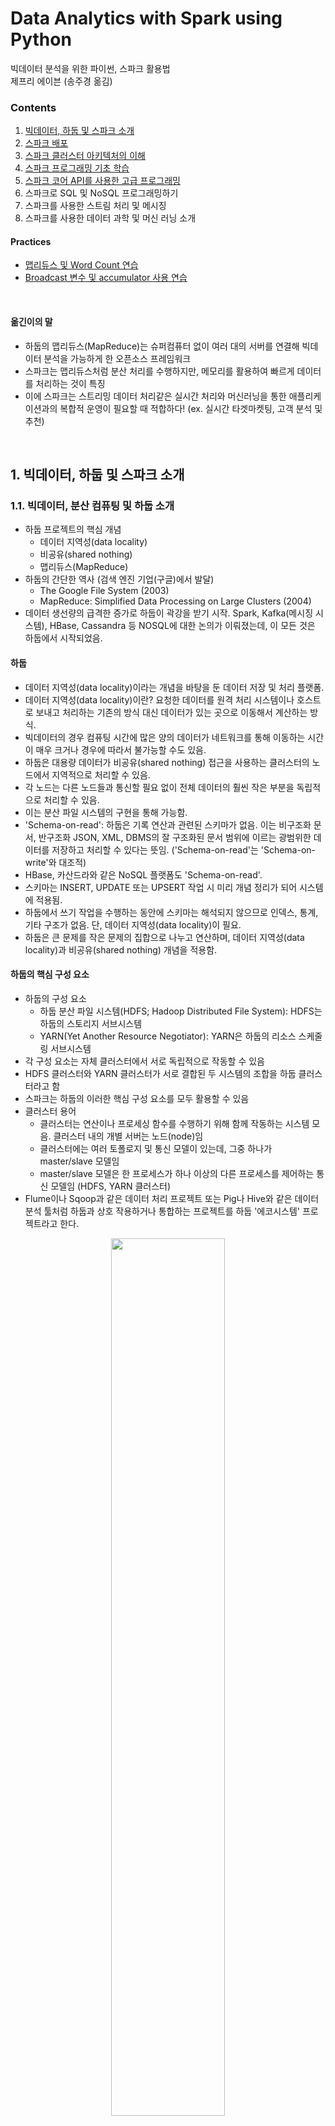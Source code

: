 # Data Analytics with Spark using Python

빅데이터 분석을 위한 파이썬, 스파크 활용법 <br>
제프리 에이븐 (송주경 옮김)


### Contents

<div id='contents'/>

1. [빅데이터, 하둡 및 스파크 소개](#1.)
2. [스파크 배포](#2.)
3. [스파크 클러스터 아키텍처의 이해](#3.)
4. [스파크 프로그래밍 기초 학습](#4.)
5. [스파크 코어 API를 사용한 고급 프로그래밍](#5.)
6. 스파크로 SQL 및 NoSQL 프로그래밍하기
7. 스파크를 사용한 스트림 처리 및 메시징
8. 스파크를 사용한 데이터 과학 및 머신 러닝 소개


#### Practices
* [맵리듀스 및 Word Count 연습](#맵리듀스-및-Word-Count-연습)
* [Broadcast 변수 및 accumulator 사용 연습](#Broadcast-변수-및-accumulator-사용-연습)

<br>


#### 옮긴이의 말

* 하둡의 맵리듀스(MapReduce)는 슈퍼컴퓨터 없이 여러 대의 서버를 연결해 빅데이터 분석을 가능하게 한 오픈소스 프레임워크
* 스파크는 맵리듀스처럼 분산 처리를 수행하지만, 메모리를 활용하여 빠르게 데이터를 처리하는 것이 특징
* 이에 스파크는 스트리밍 데이터 처리같은 실시간 처리와 머신러닝을 통한 애플리케이션과의 복합적 운영이 필요할 때 적합하다! (ex. 실시간 타겟마켓팅, 고객 분석 및 추천)

<br>

<div id='1.'/>

## 1. 빅데이터, 하둡 및 스파크 소개

### 1.1. 빅데이터, 분산 컴퓨팅 및 하둡 소개

* 하둡 프로젝트의 핵심 개념
   * 데이터 지역성(data locality)
   * 비공유(shared nothing)
   * 맵리듀스(MapReduce)
* 하둡의 간단한 역사 (검색 엔진 기업(구글)에서 발달)
   * The Google File System (2003)
   * MapReduce: Simplified Data Processing on Large Clusters (2004)
* 데이터 생선량의 급격한 증가로 하둡이 곽강을 받기 시작. Spark, Kafka(메시징 시스템), HBase, Cassandra 등 NOSQL에 대한 논의가 이뤄졌는데, 이 모든 것은 하둡에서 시작되었음.


#### 하둡

* 데이터 지역성(data locality)이라는 개념을 바탕을 둔 데이터 저장 및 처리 플랫폼.
* 데이터 지역성(data locality)이란? 요청한 데이터를 원격 처리 시스템이나 호스트로 보내고 처리하는 기존의 방식 대신 데이터가 있는 곳으로 이동해서 계산하는 방식.
* 빅데이터의 경우 컴퓨팅 시간에 많은 양의 데이터가 네트워크를 통해 이동하는 시간이 매우 크거나 경우에 따라서 불가능할 수도 있음.
* 하둡은 대용량 데이터가 비공유(shared nothing) 접근을 사용하는 클러스터의 노드에서 지역적으로 처리할 수 있음.
* 각 노드는 다른 노드들과 통신할 필요 없이 전체 데이터의 훨씬 작은 부분을 독립적으로 처리할 수 있음.
* 이는 분산 파일 시스템의 구현을 통해 가능함.
* 'Schema-on-read': 하둡은 기록 연산과 관련된 스키마가 없음. 이는 비구조화 문서, 반구조화 JSON, XML, DBMS의 잘 구조화된 문서 범위에 이르는 광범위한 데이터를 저장하고 처리할 수 있다는 뜻임. ('Schema-on-read'는 'Schema-on-write'와 대조적)
* HBase, 카산드라와 같은 NoSQL 플랫폼도 'Schema-on-read'.
* 스키마는 INSERT, UPDATE 또는 UPSERT 작업 시 미리 개념 정리가 되어 시스템에 적용됨.
* 하둡에서 쓰기 작업을 수행하는 동안에 스키마는 해석되지 않으므로 인덱스, 통계, 기타 구조가 없음. 단, 데이터 지역성(data locality)이 필요. 
* 하둡은 큰 문제를 작은 문제의 집합으로 나누고 연산하며, 데이터 지역성(data locality)과 비공유(shared nothing) 개념을 적용함.

#### 하둡의 핵심 구성 요소

* 하둡의 구성 요소
   * 하둡 분산 파일 시스템(HDFS; Hadoop Distributed File System): HDFS는 하둡의 스토리지 서브시스템 
   * YARN(Yet Another Resource Negotiator): YARN은 하둡의 리소스 스케줄링 서브시스템
* 각 구성 요소는 자체 클러스터에서 서로 독립적으로 작동할 수 있음
* HDFS 클러스터와 YARN 클러스터가 서로 결합된 두 시스템의 조합을 하둡 클러스터라고 함
* 스파크는 하둡의 이러한 핵심 구성 요소를 모두 활용할 수 있음
* 클러스터 용어
   * 클러스터는 연산이나 프로세싱 함수를 수행하기 위해 함께 작동하는 시스템 모음. 클러스터 내의 개별 서버는 노드(node)임
   * 클러스터에는 여러 토폴로지 및 통신 모델이 있는데, 그중 하나가 master/slave 모델임
   * master/slave 모델은 한 프로세스가 하나 이상의 다른 프로세스를 제어하는 통신 모델임 (HDFS, YARN 클러스터)
* Flume이나 Sqoop과 같은 데이터 처리 프로젝트 또는 Pig나 Hive와 같은 데이터 분석 툴처럼 하둡과 상호 작용하거나 통합하는 프로젝트를 하둡 '에코시스템' 프로젝트라고 한다.

<p align="center"><img src="https://github.com/gritmind/my-review-notes/blob/master/code/book/spark_using_python/images/pic_1_1.png" width="60%" height="60%"></p>


#### HDFS: 파일, 블록 및 메타데이터

* HDFS는 클러스터의 하나 이상의 노드(node)에 파일이 분산돼 있는 블록(block)으로 구성된 가상(virtual) 파일시스템이다.
* Ingestion 프로세스
   * 파일시스템에 데이터를 업로드할 때 구성된 블록의 크기에 따라 무작위로 파일을 나눈다.
   * 그 후, 클러스터에 있는 노드들에 걸쳐 블록을 분산 및 복제해서 내결함성(fault tolerance)을 달성하고, 데이터에 계산을 가져오는 목적으로 설계된 로컬에서 데이터를 처리할 수 있도록 한다.
* HDFS 블록은 DataNode 라는 불리우는 'slave 노드 HDFS 클러스터 프로세스'에 저장 및 관리된다.
* DataNode 프로세스는 HDFS 클러스터의 하나 이상의 노드에서 실행되는 'HDFS slave 노드 데몬'이다.
* DataNode는 블록 스토리지 관리, 데이터 읽기 및 쓰기를 위한 액세스 및 데이터 ingestion 프로세스의 일부인 블록 복제를 관리한다 (다음 그림 참조)

<p align="center"><img src="https://github.com/gritmind/my-review-notes/blob/master/code/book/spark_using_python/images/pic_1_2.png" width="60%" height="60%"></p>

* 일반적으로 많은 호스트는 완전히 분산된 하둡 클러스터에서 데이터 노드 프로세스를 실행한다.
* 데이터 노드 프로세스는 하둡에 구축된 스파크 응용 프로그램을 위한 분산 스파크 작업자(worker) 프로세스에 파티션 형식의 입력 데이터를 제공한다.
<br>

* 파일시스템과 가상 디렉토리, 파일 및 파일을 구성하는 물리적 블록에 대한 정보는 파일 시스템 메타데이터(metadata)에 저장된다.
* 파일시스템 메타데이터는 네임노드(NameNode)라는 HDFS 마스터 노드 프로세스의 상주 메모리에 저장된다.
* HDFS 클러스터의 네임노드는 관계형 데이터베이스 트랜잭션 로그와 유사한 저널링(journaling) 함수를 통해 메타데이터에 대한 내구성을 제공하고, HDFS 클라이언트에 읽기 및 쓰기 작업을 위한 블록 위치를 제공한다.
* 클라이언트는 데이터 연산을 위해 데이터노드(DataNode)와 직접 통신한다.
* 그림 1.3은 HDFS 읽기 작업 구조를, 그림 1.4는 HDFS의 쓰기 작업의 구조를 나타낸다.

<p align="center"><img src="https://github.com/gritmind/my-review-notes/blob/master/code/book/spark_using_python/images/pic_1_3.png" width="60%" height="60%"></p>

<p align="center"><img src="https://github.com/gritmind/my-review-notes/blob/master/code/book/spark_using_python/images/pic_1_4.png" width="60%" height="60%"></p>

#### YARN 을 이용한 응용 스케줄링

* 하둡은 일반적으로 HDFS에서 데이터를 가져오고, HDFS에 데이터를 기록한다. YARN은 이런 하둡의 데이터 처리를 제어하고 조율한다.
* YARN 클러스터 아키텍쳐는 HDFS의 master/slave 클러스터 프레임워크와 같다.
   * 여기서 HDFS는 
      * 리소스 매니저(Resource Manager)라는 마스터 노드 데몬과
      * 클러스터의 작업자(Worker)나 slave 노드에서 실행되는 노드 매니저(Node Manager)라는 하나 이상의 slave 노드 데몬을 포함한다.
<br>

* 리소스 매니저는 클러스터에서 실행 중인 응용 프로그램에 클러스터 컴퓨팅 리소스를 부여한다.
   * 리소스는 컨테이너(container)라는 단위로 미리 정의된 CPU 코어와 메모리 조합이다.
   * 컨테이너는 최소 임곗값 및 최대 임곗값을 포함해 할당되고 클러스터에서 구성되며, 하나 이상의 프로세스 전용 리소스를 분리하는 데 사용된다.

* 응용 프로그램이 예약된 리소스를 완료하고 릴리즈할 때 리소스 매니저는 클러스터에서 실행 중인 응용 프로그램의 상태와 사용 가능한 용량을 추적한다.
* 리소스 매니저는 데몬을 실행하는 호스트의 포트 8088에 내장된 웹 UI를 제공한다. 이 웹 UI는 다음 그림과 같이 클러스터에서 실행, 완료 또는 실패한 응용 프로그램의 상태를 표시한다. YARN 클러스터에서 실행되는 스파크 응용 프로그램의 상태를 관리할 때 이 사용자 인터페이스를 자주 사용한다.

<p align="center"><img src="https://github.com/gritmind/my-review-notes/blob/master/code/book/spark_using_python/images/pic_1_5.png" width="60%" height="60%"></p>

* 클라이언트는 스파크와 같은 응용 프로그램을 리소스 매니저에 등록한다.
* 리소스 매니저는 애플리케이션 마스터(ApplicationMaster)라는 응용 프로그램의 위임 프로세스로서 클러스터에서 사용할 수 있는 노드 매니저에 첫 번째 컨테이너를 할당한다.
<br>

* 노드 매니저는 slave 노드 호스트의 컨테이너를 관리하는 slave 노드 YARN 데몬이다.
* 컨테이너는 응용 프로그램과 관련된 작업을 실행하는 데 사용된다.
* 하둡의 대규모 문제 해결 방식은 'divide and conquer' 것이다. 이러한 문제 해결 방식은 대규모 문제를 일련의 작업으로 나누고, 그중 많은 부분을 병렬로 실행한다. (여기서 비공유 개념을 상기해야 한다)
* 이러한 작업은 노드 매니저 프로세스를 실행하는 호스트의 컨테이너에서 실행한다.
<br>

* 대부분의 컨테이너는 단순 작업을 수행한다.
* 애플리케이션 마스터는 
   * 리소스 매니저가 노드 매니저를 실행하기 위해 할당한 첫 번째 컨테이너로 응용 프로그램 관리에 대한 추가 책임을 진다.
   * 필요한 리소스(대개 처리 중인 데이터 양에 따라 결정)를 포함한 응용 프로그램을 계획하고, 각 단계의 리소스를 확보한다.
   * 응용 프로그램을 대신해 리소스 매니저로부터 이러한 리소스를 요청한다.
* 리소스 매니저는
   * 애플리케이션 마스터에게 특정 응용 프로그램이 사용할, 동일한 또는 다른 노드 매니저의 리소스를 부여한다.
<br>

* 스파크의 경우 애플리케이션 마스터는 작업의 진행률, 병렬로 수행할 수 있는 작업 그룹의 단계 및 종속성을 모니터링한다.
* 요약된 정보는 사용자 인터페이스에 표시할 수 있도록 리소스 매니저에게 제공된다.
* 다음 그림은 YARN 응용 프로그램 제출, 스케줄링 및 실행 프로세스의 일반화를 나타낸다.

<p align="center"><img src="https://github.com/gritmind/my-review-notes/blob/master/code/book/spark_using_python/images/pic_1_6.png" width="60%" height="60%"></p>

1. 클라이언트가 리소스 매니저에게 응용 프로그램을 제출한다.
2. 리소스 매니저는 이 역할을 할당할 수 있는 충분한 용량을 가진 노드 매니저에 애플리케이션 마스터 프로세스를 할당한다.
3. 애플리케이션 마스터는 노드 매니저(애플리케이션 마스터가 실행 중인 노드 매니저도 포함할 수 있음)에서 실행할 리소스 매니저와 작업 컨테이너를 협상하고, 응용 프로그램의 작업 컨테이너를 호스팅하는 노드 매니저로 프로세스를 전달한다.
4. 노드 매니저는 작업 시도 상태와 진행 상황을 애플리케이션 마스터에 보고한다.
5. 애플리케이션 마스터는 진행률과 응용 프로그램의 상태를 리소스 매니저에 보고한다.
6. 리소스 매니저는 응용 프로그램 진행률, 상태 및 결과를 클라이언트에 보고한다.



### 1.2. 아파치 스파크 소개

* 맵리듀스 구현의 주요 단점은 맵(Map)과 리듀스(Reduce) 처리 단계 사이의 중간 데이터가 디스크에 잔류한다는 것이다.
* 맵리듀스 대안으로 스파크는 탄력적인 분산 데이터 집합(**RDD**; Resilient Distributed Dataset)이라는 분산형, 내결함성, 인메모리 구조를 구현한다.
* 스파크는 여러 컴퓨터에서 메모리 사용을 극대화해 전반적인 성능을 크게 향상시킨다.
* 스파크의 이러한 인메모리 구조의 재사용은 반복적인 머신러닝 작업 및 대화형 쿼리에 적합하다.
* 스파크는 JVM과 자바 런타임 위에 구축된 스칼라(Scala)로 작성되었다.
* 스파크는 개발자가 하드웨어 오류와 같은 인프라 또는 환경 문제가 아닌 논리에 집중할 수 있도록 높은 수준의 API 및 내결함성 프레임워크를 제공해 복잡한 다단계 데이터 처리 루틴을 만들 수 있게 한다.

#### 스파크 프로그램의 제출 유형

* 스파크 프로그램은 대화식 또는 배치 작업 (미니 배치 및 마이크로 배치 작업 포함)으로 실행할 수 있다.
* 대화형 프로그래밍 shell은 파이썬과 스칼라에서 사용할 수 있다.
* 비대화형 응용 프로그램은 spark-submit 명령을 사용해 제출할 수 있다.

#### 스파크 응용 프로그램의 입력/출력 유형

* 스파크는 주로 하둡에서 데이터를 처리하는 데 사용되며, 다음과 같은 다양한 소스 및 대상 시스템과도 함께 사용한다.
   * 로컬 또는 네크워크 파일 시스템
   * 아마존 S3 또는 Ceph와 같은 객체 저장소
   * 관계형 데이터베이스 시스템
   * 카산드라, HBase 등을 포함한 NoSQL 스토어
   * Kafka 같은 메시징 시스템

#### 스파크 RDD

* 스파크 RDD는 스파크 응용 프로그램의 기본 데이터 추상화 구조이다.
* 스파크와 다른 클러스터 컴퓨팅 프레임워크 사이의 주요 차별화 요소 중 하나이다.
* 스파크 RDD는 클러스터에 분산된 인메모리 데이터 모음으로 간주할 수 있다.
* 스파크 프로그램은 입력 데이터를 RDD에 로드하고 RDD를 후속 RDD로 변환한 다음, 최종 RDD에서 응용 프로그램의 최종 출력을 저장하거나 표시하는 것으로 구성되며, 스파크 코어 API를 사용한다.

#### 스파크와 하둡

* 하둡과 스파크는 비공유 및 데이터 지역성과 같은 핵심 병렬 처리 개념의 정립과 구현 과정에서 서로 밀접한 관련을 가진다.
* 하둡(일반적으로 HDFS)의 데이터 처리 프레임워크로 스파크를 배포할 수 있다.
* 스파크는 기본적으로 HDFS에서 파일을 읽고 HDFS로 데이터를 쓰는 기능이 있다.

#### 스파크의 리소스 스케줄러로서의 YARN

* YARN은 스파크 응용 프로그램에서 가장 일반적으로 사용되는 프로세스 스케줄러 중 하나다.
* YARN은 대개 하둡 클러스터의 HDFS와 함께 있으므로 스파크 응용 프로그램을 관리하기 편리한 플랫폼이다.
* YARN은 하둡 클러스터의 분산 노드에서 사용할 수 있는 컴퓨팅 리소스를 관리하므로
   * 스파크 처리 단계를 가능하면 병렬로 실행할 수 있도록 예약할 수 있다.
   * 또한, 스파크 응용 프로그램의 입력 소스로 HDFS를 사용하는 경우 YARN은 데이터 지역성을 최대한 활용하도록 맵 작업을 예약할 수 있다.
   * 이는 처리 초기 단계에서 네트워크를 통해 전송해야 하는 데이터의 양을 최소화할 수 있다.


### 1.3. 파이썬을 이용한 함수 프로그래밍

* 파이썬은 멀티 패러다임 프로그래밍 언어로서, 명령 지향 프로그래밍 방식 패러다임과 객체 지향 및 함수 패러다임을 완벽하게 지원하는 프로그래밍 패러다임을 결합한다.

#### 파이썬 함수 프로그래밍에서 사용되는 데이터 구조

* 스파크의 파이썬 RDD는 파이썬 객체의 분산 컬렉션을 단순하게 표현한 것으로서 파이썬에서 사용할 수 있는 다양한 데이터 구조를 먼저 이해해야 한다.

##### List 

* 리스트는 세 가지 주요 함수 프로그래밍(map(), reduce(), filter())뿐만 아니라 count(), sort() 등을 포함한 기타 기본 제공 메소드를 지원한다.
* 스파크 RDD는 본질적으로 파이썬 리스트를 표현한다.
* map() 함수는 입력 리스트에서 작동하고 새 리스트를 반환한다.

```python
tempc = [38.4, 19.2, 12.8, 9.6]
tempc = map(lambda x: (float(9)/5)*x + 32, tempc)
print(tempc)
```
```
>>>
[101.12, 66.56, 55.0400000000006, 49.28]
```

* 파이썬 리스트는 기본적으로 변경할 수 있지만, 스파크의 파이썬 RDD에 포함된 리스트 객체는 변경할 수 없다. (스파크 RDD에서 생성된 객체의 경우도 마찬가지이다)
* set는 파이썬에서 사용할 수 있는 객체 유형으로, 설정된 수학적 추상화를 기반으로 한다. set는 union(), intersection() 등과 같은 일반적인 수학적 집합 연산을 지원하며, 순서가 정해지지 않은 고유한 값을 모음이다.

##### Tuple

* 단순하게 튜플은 고정 리스트와 비슷하다고 생각할 수 있지만, 그들은 서로 다른 구조를 가지며 목적도 매우 다르다.
* 튜플은 관계형 데이터베이스 테이블의 레코드와 유사하며, 각 레코드는 구조를 갖고 있다. 구조 안에 순서대로 위치한 각 필드는 모두 의미를 가진다. 리스트 객체의 순서는 기본적으로 변경할 수 있으므로 구조와 직접적인 관련이 없다.
* 튜플은 스파크 프로그래밍에서 키/값 쌍을 나타내기 위해 사용되므로 스파크의 필수적인 객체이다.

##### Dictionary

* 딕셔너리는 파이썬에서 순서가 정해지지 않은 변경 가능한 키/값 쌍이다.
* 리스트나 튜플과 달리 요소가 시퀀스에 순차적으로 액세스되므로 딕트의 요소는 키에 의해 액세스된다.
* 딕셔너리는 미리 정의된 스키마나 순서에 의존하지 않고 요소가 직접 설명한다.
* 딕셔너리 함수는 파이썬 RDD에서 고정 객체로 사용될 수 있다.

#### 파이썬 객체 직렬화

* 직렬화(serialization)는 같은 시스템이나 다른 시스템에서 객체를 압축 해제(비직렬화)할 수 있는 구조로 변환하는 프로세스이다.
* 직렬화 또는 데이터 직렬화 및 비직렬화는 배포된 모든 처리 시스템에 필수적인 기능이며, 하둡 및 스파크 프로젝트 전체에서 매우 중요하다.

##### JSON

* JSON(JavaScript Object Notation)은 일반적인 직렬화 형식이다. 거의 모든 프로그래밍 언어에서 지원하는 다양한 플랫폼에서 사용되고, 웹 서비스에서 반환되는 일반적인 응답 구조이다.
* JSON 객체는 키/값 쌍(딕셔너리) and/or 배열(리스트)로 구성되는데, 이들은 서로 내포될 수 있다.
* JSON 객체는 PySpark의 RDD에서 사용할 수 있다.

##### Pickle

* 피클은 파이썬의 독점적인 직렬화 메소드로 JSON보다 빠르다. 
* JSON은 일반적으로 상호 교환이 용이한 직렬화 형식으로 뛰어난 호환성을 가진다. 반면, 피클에서는 그 기능이 떨어진다.
* 파이썬의 pickle 모듈은 하나 이상의 객체들을 byte stream으로 변환해 전송, 저장 및 원래 상태로 재구성한다.
* PickleSerializer는 PySpark에서 객체를 피클링된 형식으로 로드하고 언피클 처리하는 데 사용된다. 여기에는 하둡의 SequenceFiles와 같이 다른 시스템에서 미리 직렬화된 객체를 읽고 파이썬에서 사용할 수 있는 형식으로 변환하는 작업이 포함된다.
* PySpark는 피클된 입출력 파일은 다루는 pickleFile과 saveAsPickleFile.pickleFile 메소드를 포함한다. 이 두 메소드는 PySpark 프로세스 간에 파일을 저장하고 전송하기 위한 효율적인 포맷이다.
* 피클은 개발자가 명시적으로 사용하는 것 외에도 파이썬에서 스파크 응용 프로그램을 실행할 때 많은 내부 스파크 프로세스에 의해 사용된다.

#### 파이썬 함수형 프로그래밍 기초

* 파이썬의 함수형 지원은 다음을 포함해 가능한 모든 함수 프로그래밍의 패러다임 특성을 구현한다.
   * first-class 객체로서의 함수와 프로그래밍의 기본 단위
   * 입출력 전용 함수
   * 고차원 함수 지원
   * 익명 함수 지원

##### 익명 함수 및 lambda 구문

* 익명 함수는 이름 없는 함수는 Lisp, Scala, JavaScript, Erlang, Clojure, Go 등의 함수형 프로그래밍 언어의 일관된 특징이다.
* 파이썬의 익명 함수는 def 키워드 대신에 lambda 구문을 사용해서 구현한다.
* 익명 함수는 입력 인수의 수에는 제한이 없지만, 하나의 값만 반환된다. 이 값은 다른 함수, 스칼라 값 또는 리스트 같은 데이터 구조일 것이다.
* 익명 함수의 진정한 힘은 스파크에서 작업하듯이 map(), reduce() 및 filter()와 같은 고차원 함수와 프로세싱 파이프라인의 단일 사용 함수를 함께 연결하기 시작하는 경우에 분명히 나온다.

```python
## 명명된 함수
def plusone(x): return x+1
plusone(1) 
# 2
type(plusone)
# <type 'function'>
plusone.func_name
# 'plusone'

## 익명 함수
plusonefn = lambda x: x+1
plusonefn(1)
# 2
type(plusonefn)
# <type 'function'>
plusonefn.func_name
# '<lambda>'
```

##### 고차원 함수

* 고차원 함수는 함수를 인수로 받아들이고 결과로 함수를 반환한다.
* 고차원 함수에는 map(), reduce(), filter()가 있는데, 이 함수들은 인수로 함수를 받아들인다.
* 함수를 리턴값으로 반환하는 함수는 고차원 함수로 간주되는데 이 특성은 비동기 프로그래밍에서 구현되는 콜백을 정의한다.

```python
# 스파크에서 고차원 함수의 예
lines = sc.textFile("file:///opt/spark/licences")
counts = lines.flatMap(lambda x: x.split(' ')) \
	.filter(lambda x: len(x) > 0) \
	.map(lambda x: (x, 1)) \
	.reduceByKey(lambda x, y: x+y) \
	.collect()

for (word, count) in counts:
	print(word, count)
```

##### 클로저(closure)

* 클로저는 인스턴스화된 시간에, 범위를 묶는 함수 객체다.
* 클로저 객체에는 함수가 작성될 때 사용된 외부 변수 또는 함수가 포함될 수 있다.
* 클로저는 범위를 묶어서 값을 기억한다.

```python
def generate_message(concept):
	def ret_message():
		return 'This is an example of ' + concept
	return ret_message

>>> call_func = generate_message('closure in Python')
>>> call_func
<function ret_message at 0x7fd138aa55f0>
>>> call_func()
'This is an example of closures in Python'

# 클로저 검사
>>> call_func.__closure__
(<cell at 0xfd138aaa638: str object at 0xfd138aaa638>,)
>>> type(call_func.__closure__[0])
<type 'cell'>
>>> call_func.__closure__[0].cell_contents
'closure in Python'

# 함수 삭제
del generate_message

# 클로저 재호출
call_func()
'This is an example of closures in Python' # 클로저 여전히 작동함!
```

* 위 코드에서 ret_message() 함수는 클로저이고, concept 값은 함수 범위로 묶인다.
* __closure__ 함수 멤버를 사용해 클로저에 관한 정보를 볼 수 있고, 함수에 포함된 참조는 셀의 튜플에 저장된다.
* 위 코드에 표시된 대로 cell_contents 함수를 사용해 셀 콘텐츠에 액세스할 수 있다.
* 클로저 개념을 증명하기 위해 외부 함수 generate_message를 삭제해 참조 함수인 call_func이 여전히 작동하는지 확인할 수 있다.
* 분산된 스파크 응용 프로그램에서 클로저가 중요한 이점을 가질 수 있으므로 클로저 개념을 파악하는 것은 매우 중요하다.
* 반면, 클로저는 함수가 어떻게 구성되고 호출되는지에 따라 부정적인 영향을 미칠 수도 있다.

[[top](#contents)]


<br>

<div id='2.'/>

## 2. 스파크 배포

### 2.1. 스파크 배포 모드

* 스파크에 대한 일반적인 배포 모드
   * 로컬 모드
   * 독립실행형(Standalone) 스파크
   * YARN(하둡)에서의 스파크
   * 메소스에서의 스파크
* 각 배포 모드는 스파크 런타임 아키텍쳐를 구현하는 것과 비슷하다. 단, 컴퓨팅 클러스터의 하나 또는 그 이상의 노드에서 리소스를 관리하는 방식만 다르다.
* YARN 또는 메소스와 같은 외부 스케줄러를 사용해 스파크를 배포하는 경우에는 로컬 모드로 실행하거나 스파크 독립실행형(Standalone) 스케줄러를 사용하면 된다. 단, 이 때 스파크 외부 종속성이 제거된다.
* 모든 스파크 배포 모드는 스트리밍 응용 프로그램을 포함하여 대화형(shell) 및 비대화형(배치) 응용 프로그램에서 사용할 수 있다.

#### 로컬 모드

* 모든 스파크 프로세스가 단일 시스템에서 실행되도록 한다. 
* 로컬 시스템의 코어 수를 임의로 선택해 사용한다.
* 새로 설치된 스파크를 테스트하는 빠른 방법이 될 수 있다. 작은 dataset에 대해 스파크 루틴을 신속하게 테스트할 수 있다.

```console
# 로컬 모드에서 스파크 작업 제출

$SPARK_HOME/bin/spark-submit \
--class org.apache.spark.examples.SparkPi \
--master local \

&SPARK_HOME/examples/jars/spark-examples*.jar 10
```

* 로컬 모드에서 사용할 코어 수는 local 명령문 뒤 괄호 안에 숫자로 나타낸다. (ex. 2개의 코어를 사용하려면 local[2], 시스템의 모든 코어를 사용하려면 local[`*`]로 표기함.)
* 로컬 모드에서 스파크를 실행할 때 로컬 시스템에 적절한 구성과 라이브러리를 사용할 수 있다면 로컬 파일 시스템의 모든 데이터와 HDFS, S3 또는 기타 파일 시스템의 데이터에 엑세스할 수 있다.
* 로컬 모드를 사용하면 빠르게 시작하고 실행할 수 있지만, production use case의 확장 및 효과 측면에서는 제한적이다.

#### 스파크 독립실행형(standalone)

* 스파크 독립실행형은 내장형 또는 '독립실행형' 스케줄러를 나타낸다.
* 독립실행형(standalone)은 말 그대로 클러스터 토폴로지와 아무 관련이 없다. 완전히 분산된 다중 노드 클러스터에서 독립실행형 모드로 스파크를 배포할 수도 있다. 이 경우 독립실행형은 외부 스케줄러가 필요없다는 뜻이다.
* 다중 호스트 프로세스 또는 서비스는 스파크 독립실행형 클러스터에서 실행되며, 각 서비스는 클러스터에서 실행 중인 지정된 스파크 응용 프로그램의 계획, 조정 및 관리에 중요한 역할을 한다.

<p align="center"><img src="https://github.com/gritmind/my-review-notes/blob/master/code/book/spark_using_python/images/pic_2_1.png" width="60%" height="60%"></p>

* 위 그림은 완전히 분산된 스파크 독립실행형 참조 클러스터 토폴로지를 보여준다.
* URL 스키마로 스파크를 지정해 지정된 호스트 및 포트와 함께 응용 프로그램을 스파크 독립실행형 클러스터에 제출할 수 있다. 여기서 지정된 호스트 및 포트에서는 스파크 마스터 프로세스가 실행 중이다. 다음 코드는 이 예제를 보여준다.

```console
# 스파크 독립실행형 클러스터에 스파크 작업 제출

$SPARK_HOME/bin/spark-submit \
--class org.apache.spark.examples.SparkPi \
--master spark://mysparkmaster:7077 \

&SPARK_HOME/examples/jars/spark-examples*.jar 10
```

* 스파크 독립실행형을 사용하면 종속성이나 환경에 대한 깊은 고민 없이 빠르게 시작하고 실행할 수 있다.
* 각 스파크 릴리즈에는 스파크 독립실행형 클러스터에서 호스트가 지정된 역할을 맡을 수 있게 하는 바이너리 및 구성 파일과 함께 시작하는 데 필요한 모든 것이 포함되어 있다.

#### YARN에서의 스파크

* 스파크의 가장 일반적인 배포 방법은 하둡과 함께 제공되는 YARN 리소스 관리 프레임워크를 사용하는 것이다.
* YARN은 하둡 클러스터에서 workload를 예약하고 관리할 수 있는 하둡의 핵심 구성 요소이다.
* Databricks 연례 조사에 따르면 YARN과 독립실행형은 거의 같고, 메소스는 그보다 뒤에 있다. (사용 빈도수)
* 하둡 에코시스템의 일급 객체(first-class citizens)답게 스파크 응용 프로그램은 최소한의 노력으로 제출하고 관리를 쉽게 할 수 있다.
* Driver, Master, Executor 와 같은 스파크 프로세스는 리소스 매니저, 노드 매니저, 어플리케이션 마스터와 같이 YARN 프로세스에 의해 호스팅되거나 촉진된다.
* spark-submit, pyspark, spark-shell 프로그램에는 스파크 응용 프로그램을 YARN 클러스터에 제출하는 데 사용되는 커맨드 라인 인수가 포함된다. (다음 코드 참조)
* YARN을 스케줄러로 사용할 때 cluster와 client라는 2개의 클러스터 배포 모드가 있다.

```console
# YARN 클러스터에 스파크 작업 제출

$SPARK_HOME/bin/spark-submit \
--class org.apache.spark.examples.SparkPi \
--master yarn \
--deploy-mode cluster \

&SPARK_HOME/examples/jars/spark-examples*.jar 10
```

#### 메소스에서의 스파크

* 아파치 메소스는 버클리 캘리포니아 대학에서 개발한 오픈소스 클러스터 매니저이다. 
* 스파크의 생성을 포함한 lineage의 일부를 공유한다.
* 여러 유형의 응용 프로그램을 스케줄링할 수 있다.
* 클러스터의 활용도를 높이기 위해 세분화된 리소스 공유 기능을 제공한다.
* 다음 코드는 메소스 클러스터에 제출된 스파크 응용 프로그램의 예제이다.
* 이 책은 스파크 독립실행형 및 YARN에 대한 일반적인 스케줄러에 중점을 둔다. (메소스에 대한 자세한 설명: https://mesos.apache.org)

```console
# 메소스 클러스터에 스파크 작업 제출

$SPARK_HOME/bin/spark-submit \
--class org.apache.spark.examples.SparkPi \
--master mesos://mesosdispatcher:7077 \
--deploy-mode cluster \
--supervise \
--executor-memory 20G \
--total-executor-cores 100 \

&SPARK_HOME/examples/jars/spark-examples*.jar 1000
```

### 2.2. 스파크 설치 준비

...

### 2.3. 스파크 설치 탐색

* 스파크 설치 디렉토리(SPARK_HOME)의 내용을 숙지하는 것이 좋다. 
   * `bin/` - pyspark, spark-shell, spark-sql 및 sparkR과 같은 shell 프로그램을 통해, 또는 spark-submit을 사용하는 일괄 처리 모드에서 대화식으로 스파크 응용 프로그램을 실행하는 모든 명령/스크립트를 포함한다.
   * `conf/`
   * `data/`
   * `examples/`
   * `jars/`
   * `licenses/`
   * `python/`
   * `R/`
   * `sbin/`
   * `yarn/`

### 2.4. 다중노드(Multi-Node) 스파크 독립실행형 클러스터 배포

...

### 2.5. 클라우드에서 스파크 배포

* SaaS(Software as a Service), IaaS(Infrastructure as a Service), PaaS(Platform as a Service)와 같은 공공 및 사설 클라우드 기술의 확산은 조직이 기술을 배포하는 방식의 판도를 바꿨다.
* 스파크를 클라우드에서 배포하면 빠르고 확장 가능하며, 탄력적인 프로세스 환경을 제공할 수 있다.

...

[[top](#contents)]

<br>

<div id='3.'/>

## 3. 스파크 클러스터 아키텍처의 이해

### 3.1. 스파크 응용 프로그램의 해부

* 단일 기기든 수백 수천 개의 노드로 구성된 클러스터든 스파를 실행하는 응용 프로그램은 모두 구성 요소가 있다.
* 각 구성 요소는 스파크 응용 프로그램을 실행하는 동안 필요하며, 특정한 역할이 있다.
* client와 같은 일부 구성 요소는 실행 중에 수동적으로 작동하지만, 계산 함수를 포함한 또 다른 구성 요소는 프로그램 실행 중에 활성화된다.
* 구성 요소는 Driver, Master, Cluster Manager, 작업자 노드를 실행시키는 Executor(실행자), 그리고 Worker(작업자)이다.
* 다음 그림은 스파크 독립실행형 응용 프로그램 콘텍스트의 모든 스파크 구성 요소를 보여준다.

<p align="center"><img src="https://github.com/gritmind/my-review-notes/blob/master/code/book/spark_using_python/images/pic_3_1.png" width="60%" height="60%"></p>

* Driver, Master, Executor 프로세스를 포함한 모든 스파크 구성 요소들은 JVM(Java Virtual Machine)에서 실행된다. 
* JVM은 자바 바이트코드로 컴파일된 명령어를 실행할 수 있는 크로스 플랫폼 런타임 엔진이다.
* 스파크로 작성된 Scala는 바이트코드로 컴파일되고 JVM에서 실행된다.
* 스파크의 런타임 응용 프로그램 구성 요소와 실행되는 위치 및 노드의 유형을 구별할 수 있어야 한다.
* 이러한 구성 요소들은 다양한 배포 모드를 사용하며, 모두 다른 위치에서 실행되기 때문에 이들을 물리적 노드나 인스턴스 용어로 생각하면 안된다.
   * 예를 들어, YARN에서 스파크를 실행하면 몇 가지 변형은 생기지만, 생성된 모든 구성 요소는 여전히 응용 프로그램에 포함되어 동일한 역할을 수행한다.

#### 스파크 Driver

* 스파크 응용 프로그램의 수명은 스파크 Driver에서 시작하고 끝난다. 
* Driver는 client가 스파크에서 응용 프로그램을 제출하는 데 사용하는 프로세스이다.
* Driver는 스파크 프로그램의 실행을 계획 및 조정하고, 상태 및 결과(데이터)를 client에게 반환한다.
* Driver는 클러스터에 있는 client나 노드에 물리적으로 상주할 수 있다.

##### SparkSession

* 스파크 Driver는 SparkSession을 생성한다.
* SparkSession 객체는 스파크 클러스터에 대한 연결을 나타낸다.
* SparkSession은 대화식 shell을 포함해 스파크 응용 프로그램의 시작 부분에서 인스턴스화되며, 프로그램 전체에서 사용된다.
* 스파크 2.0 이전에는 스파크 핵심 응용 프로그램에 사용된 `SparkContext`, 스파크 SQL 응용 프로그램과 함께 사용된 `SQLContext`, `HiveContext`, 스파크 스트리밍 응용 프로그램에 사용된 `StreamingContext`가 스파크 응용 프로그램의 entry point에 포함되어 있었다. 스파크 2.0의 SparkSession 객체는 이러한 모든 객체를 단일 entry point로 결합하여 모든 스파크 응용 프로그램에 사용할 수 있다.
* SparkSession 객체는 SparkContext, SparkConf 자식 객체를 통해 Master, 응용 프로그램 이름, Executors의 개수 등 사용자가 설정한 모든 런타임 구성 속성을 포함한다.
* 다음 그림은 pyspark shell 내의 SparkSession 객체와 그 구성 속성 중 일부를 보여준다.

<p align="center"><img src="https://github.com/gritmind/my-review-notes/blob/master/code/book/spark_using_python/images/pic_3_2.png" width="60%" height="60%"></p>

* 다음 코드는 spark-submit으로 제출된 프로그램과 같은 비대화식 스파크 응용 프로그램 내에서 SparkSession을 생성하는 방법을 보여준다.

```python
# SparkSession 생성하기

from pyspark.sql import SparkSession
spark = SparkSession.builder \
	.master("spark://sparkmaster:7077") \
	.appName("My Spark Application") |
	.config("spark.submit.deployMode", "client") \
	.getOrCreate()

numlines = spark.sparkContext.textFile("file:///opt/spark/licenses") \
	.count()

print("The total number of lines is " + str(numlines))
```

##### 응용 프로그램 계획

* Driver의 주요 기능 중 하나는 응용 프로그램을 계획하는 것이다.
* Driver는 응용 프로그램 프로세싱 입력에 따라 프로그램을 어떻게 실행할지 계획한다. 
* Driver는 요청된 모든 transformation 및 action에 따라 노드의 DAG(Directed Acyclic Graph)를 작성한다. 
   * 여기서 transformation은 데이터 조작 작업을, action은 출력 또는 prompt에 대한 프로그램 실행 요청을, 각 노드는 변형 또는 계산 단계를 나타낸다.
* DAG(지시된 비순환 그래프)란? 
   * DAG는 데이터 흐름(data flow)과 그 종속성을 나타내기 위해 컴퓨터 과학에서 일반적으로 사용되는 수학적 구조이다.
   * DAG는 정점(vertice), 노드 및 에지(edge)로 구성된다.
   * 데이터 흐픔 콘텍스트의 정점은 프로세스 흐름의 단계이다.
   * DAG의 에지는 정점을 서로 연결하는데, 순환 참조를 가질 수 없는 방식으로 연결한다.
* 스파크 응용 프로그램 DAG는 task와 stage로 구성된다. 
   * task는 스파크 프로그램에서 스케줄링이 가능한 일의 최소 단위
   * stage는 함께 실행할 수 있는 일련의 작업 모음
   * stage는 서로 의존하는 stage dependencies(단계 종속성)이 있다.
* 프로세스 스케줄링에서 DAG는 스파크에만 고유하게 있는 것은 아니다. Tez, Drill, Presto와 같은 다른 빅데이터 에코시스템 프로젝트에서도 스케줄링을 위해 사용한다.
* DAG는 스파크의 기본 요소이므로 개념을 잘 이해해야 한다.

##### 응용 프로그램 조직화(Orchestration)

* Driver는 DAG에 정의된 stage 및 task의 실행을 설계한다.
* 스케줄링 및 task 실행과 관련된 Driver의 주요 활동
   * task 실행에 사용할 수 있는 리소스 추적
   * 가능한 데이터에 'close'를 실행하는 작업 스케줄링 (데이터 지역성 개념)

##### 기타 함수

* Driver는 스파크 프로그램의 실행을 계획하고 조정하는 것 외에도 응용 프로그램의 결과를 반환하는 책임이 있다.
* 데이터를 client에 반환하도록 요청되는 action의 경우 반환값은 리턴 코드 또는 데이터가 될 수 있다.

#### 스파크 Executor 및 Worker

* 스파크 Executor는 스파크 DAG 작업이 실행되는 프로세스이다.
* Executor는 스파크 크러스터에 worker(=slave) 노드의 CPU 및 메모리 리소스를 예약한다. 이는 특정 스파크 응용 프로그램 전용이며, 응용 프로그램이 완료되면 종료된다.
* 스파크 프로그램은 보통 많은 Executor로 구성되며, 종종 병렬로 작업한다.
* 일반적으로 Executor 프로세스를 호스팅하는 Worker 노드에는 유한하거나 고정된 수의 Executor가 특정 시점에 할당된다. 
   * 따라서, 노드의 수를 알고 있는 클러스터에는 주어진 시간에 실행할 수 있는 Executor의 수가 한정된다.
   * 응용 프로그램이 클러스터의 실제 용량을 초과해 Executor를 요구하면, 다른 Executor가 리소스를 완료하고 릴리스하는 것으로 시작되도록 예약한다.
* 스파크 Executor를 호스트하는, Executor용 JVM에는 객체를 저장하고 관리하는 전용 메모리 공간인 heap이 할당된다.
* Executor의 JVM heap에 커밋된 메모리 양은 spark.executor.memory 속성 또는 pyspark.spark-shell 이나 spark-submit 명령에 대한 --executor-memory 인수로 설정된다.
* Executor는 task의 출력 데이터를 메모리 또는 디스크에 저장한다.
* Worker와 Executor는 할당된 task에만 의식하지만, Driver는 응용 프로그램을 구성하는 전체 작업 집합과 관련된 종속성을 파악해야 한다.

#### 스파크 Master와 Cluster Manager

* 스파크 Driver는 스파크 응용 프로그램을 실행하는 데 필요한 일련의 작업을 계획하고 조정한다. Worker 노드에 호스트되는 Executor에서 task가 실행된다.
* Master 및 Cluster Manager는 Executor가 실행되는 분산 클러스터 리소스(YARN이나 메소스의 경우 컨테이너)를 모니터링하고 예약하고 할당하는 중앙 프로세스이다.
* Master와 Cluster Manager는 독립된 프로세스로 서로 분리될 수 있고, 독립실행형 모드에서 스파크를 실행할 때처럼 하나의 프로세스로 결합될 수도 있다.

##### 스파크 Master

* 스파크 Master는 클러스터의 리소스를 요청하고 이를 스파크 Driver에서 사용할 수 있게 만드는 프로세스이다.
* 모든 배포 모드에서, Master는 worker 노드 또는 slave 노드에 리소스나 컨테이너를 할당하고, 그 상태를 추적하고 진행 상황을 모니터링한다.
* 스파크 독립실행형 모드로 실행하면, 스파크 Master 프로세스는 마스터 호스트의 포트 8080에서 웹 UI를 제공한다.
* 스파크 Master vs. 스파크 Driver
   * Driver와 Master의 런타임 함수를 구별하는 것은 매우 중요하다.
   * Master라는 명칭은 프로세스가 응용 프로그램의 실행을 통제한다는 의미로 추론할 수 있지만, 실제로 그렇지 않다.
   * Master는 단순히 리소스를 요청해서 Driver가 사용할 수 있게 한다.
   * Master는 이렇게 리소스의 위치와 상태는 모니터링하지만, 응용 프로그램의 실행 및 해당 작업과 단계의 조정에는 관여하지 않는다. 그것은 Driver의 역할이다.

##### Cluster Manager

* Cluster Manager는 worker 노드를 모니터링하고, Master가 요청하면 이러한 노드의 리소스를 예약하는 프로세스이다.
* Master는 이렇게 클러스터가 예약한 리소스를 Executor의 형태로 Driver에 제공한다.
* 메소스나 YARN에서 스파크를 실행할 때, cluster manager는 master 프로세스와 분린된다.
* 독립실행형 모드로 실행되는 스파크의 경우, master 프로세스는 cluster manager의 함수도 수행하고, cluster manager 역할도 수행한다.
* cluster manager 함수는 하둡 클러스터에서 실행되는 스파크 응용 프로그램용 YARN 리소스 매니저 프로세스로 적합하다.
* 리소스 매니저는 YARN 노드 매니저에서 실행되는 컨테이너의 상태를 예약, 할당 및 모니터링한다. 스파크 응용 프로그램은 clutser 모드에서 실행 중인 응용 프로그램의 master 프로세스처럼 이 컨테이너를 사용해 executor 프로세스를 호스트한다.

### 3.2. 독립실행형 스케줄러를 사용하는 스파크 응용 프로그램

...

### 3.3. YARN에서 실행되는 스파크 응용 프로그램의 배포 모드

#### Client 모드

* Client 모드에서 Driver 프로세스는 응용 프로그램을 제출하는 client에서 실행된다.
* 기본적으로 관리되지 않으므로 Driver 호스트가 실패하면 그 응용 프로그램도 실패한다.
* Client 모드는 대화식 셸 세션(pyspark, spark-shell)과 비대화식 응용 프로그램 제출(spark-submit) 모두 지원한다.
* 다움 코드는 Client 배포 모드를 사용해 pyspark 세션을 시작하는 방법을 보여 준다.

```
# 코드 3.2. YARN Client 배포 모드

$SPARK_HOME/bin/pyspark \
--master yarn-client \
--num-executors 1 \
--driver-memory 512m \
--executor-memory 512m \
--executor-cores 1

# OR

$SPARK_HOME/bin/pyspark \
--master yarn \
--deploy-mode client \
--num-executors 1 \
--driver-memory 512m \
--executor-memory 512m \
--executor-cores 1
```

* 다음 그림은 client 모드로 YARN에서 실행되는 스파크 응용 프로그램의 개요를 보여 준다.

<p align="center"><img src="https://github.com/gritmind/my-review-notes/blob/master/code/book/spark_using_python/images/pic_3_3.png" width="60%" height="60%"></p>

1. 클라이언트는 스파크 응용 프로그램을 클러스터 매니저(YARN 리소스 매니저)에 제출한다. Driver 프로세스, SparkSession 및 SparkContext가 만들어지고, 클라이언트에서 실행된다.
2. 리소스 매니저는 응용 프로그램에 대해 애플리케이션 마스터(스파크 마스터)를 할당한다.
3. 애플리케이션 마스터는 리소스 매니저에게 실행자로 사용될 컨테이너를 요청한다. 할당된 컨테이너로 실행자가 생성된다.
4. 클라이언트에 속한 Driver는 스파크 프로그램의 작업 및 단계 프로세스를 감시하기 위해 실행자와 통신한다. Driver는 진행률, 결과 및 상태를 클라이언트에 보고한다.

* Client 배포 모드는 사용하기에 가장 간단한 모드이지만, 대부분의 프로덕션 응용 프로그램에 필요한 복원력은 부족하다.

#### Cluster 모드

* Client 모드 배포 모드와 달리, YARN 클러스터 모드에서 실행되는 스파크 응용 프로그램과 Driver는 애플리케이션 마스터의 하위 프로세스로 클러스터에서 실행된다.
* 만약 Driver를 호스팅하는 애플리케이션 마스터 프로세스가 실패하면, 클러스터의 다른 노드에서 다시 인스턴스화될 수 있다. 이처럼 Cluster 모드는 탄력적이다.
* Driver가 클러스터에서 실행 중인 비동기 프로세스이므로 Cluster 모드는 대화형 셸 응용 프로그램(pyspark 및 spark-shell)에서 지원되지 않는다.
* 다음 코드는 spark-submit과 YARN 클러스터 배포 모드를 사용해 응용 프로그램을 제출하는 방법을 보여 준다.

```
# 코드 3.3. YARN Cluster 배포 모드

$SPARK_HOME/bin/spark-submit \
--master yarn-cluster \
--num-executors 1 \
--driver-memory 512m \
--executor-memory 512m \
--executor-cores 1
$SPARK_HOME/examples/src/main/python/pi.py 10000

# OR

$SPARK_HOME/bin/spark-submit \
--master yarn \
--deploy-mode cluster \
--num-executors 1 \
--driver-memory 512m \
--executor-memory 512m \
--executor-cores 1
$SPARK_HOME/examples/src/main/python/pi.py 10000
```

* 다음 그림은 Cluster 모드의 YARN에서 실행되는 스파크 응용 프로그램의 개요를 나타낸다.

<p align="center"><img src="https://github.com/gritmind/my-review-notes/blob/master/code/book/spark_using_python/images/pic_3_4.png" width="60%" height="60%"></p>

1. 클라이언트(spark-submit을 호출하는 사용자 프로세스)는 스파크 응용 프로그램을 클러스터 매니저(YARN 리소스 매니저)에 제출한다.
2. 리소스 매니저는 응용 프로그램에 적합한 애플리케이션 마스터(스파크 마스터)를 할당한다. 그러면 동일한 클러스터 노드에서 Driver 프로세스가 생성된다.
3. 애플리케이션 마스터는 리소스 매니저에게 실행자용 컨테이너를 요청한다.
   * 실행자는 리소스 매니저에 의해 애플리케이션 마스터에 할당된 컨테이너 안에 생성된다.
   * 그런 다음 Driver는 스파크 프로그램의 작업 및 단계 프로세스를 감시하기 위해 실행자와 통신한다.
4. 클러스터 노드에서 실행 중인 Driver는 진행률, 결과 및 상태를 클라이언트에 보고한다.

* 이와 같이 스파크 응용 프로그램 웹 UI는 클러스터의 애플리케이션 마스터 호스트에서 사용할 수 있다.
* 이 사용자 인터페이스에 대한 링크는 YARN 리소스 매니저 UI를 통해 이용할 수 있다.

...

[[top](#contents)]

<br>

<div id='4.'/>

## 4. 스파크 프로그래밍 기초 학습

### 4.1. RDD의 소개

* RDD(Resilient Distributed Dataset)은 스파크 프로그래밍에서 사용되는 가장 기본적인 데이터 객체이다.
* RDD는 스파크 응용 프로그램 내의 데이터 집합으로, 로드된 초기 데이터 집합, 중간 데이터 집합 및 최종 결과 데이터 집합을 모두 포함한다.
* 대부분의 스파크 응용 프로그램은 외부 데이터로 RDD를 로드해 연산을 수행한 뒤 새로운 RDD를 생성하는데, 이러한 작업을 변환(transformation)이라 한다.
* transformation 프로세스는 궁극적으로 원하는 결과물이 출력될 때까지 반복된다. 원하는 결과물을 출력하는 작업의 유형을 action이라 한다.
   * 응용 프로그램의 결과를 파일 시스템에 기록하는 것 등을 액션의 예로 들 수 있다.
<br>

* RDD는 분산된 객체 모음이다. 여기서 객체는 스파크 프로그램에서 사용되는 데이터를 나타낸다.
   * PySpark의 RDD는 list, tuple, dictionary와 같은 분산 파이썬 객체로 구성된다.
   * RDD 내의 객체는 list의 요소와 같이 integer, floating, string과 같은 기본 데이터 유형은 물론, tuple, list, dictionary와 같은 복합 유형을 포함한 모든 유형이 된다.
   * 스칼라 및 자바 API에서 RDD는 각각 스칼라 또는 자바 객체 모음으로 구성된다.
* RDD를 디스크에 지속시키기 위한 옵션이 있지만, RDD는 주로 메모리에 저장되거나 적어도 가능한 한 메모리에 저장되도록 한다.
* 스파크의 초기 용도는 머신러닝을 지원하는 것이었으므로, 스파크 RDD는 제한된 형식의 공유 메모리를 제공한다. 이는 연속적이고 반복적인 연산을 수행할 때, 데이터의 효율적인 재사용을 가능하게 한다.
<br>

* 하둡 맵리듀스 구현의 주요 단점 중 하나는 중간 데이터를 디스크에 지속적으로 저장하고, 런타임 중 노드 간에 데이터를 복사하는 것이었다.
* 이러한 맵리듀스의 데이터 공유 분산 처리 방식은 복원력과 내결함성을 제공하지만, 지연 시간이 발생했다. 
* 데이터 양이 증가함에 따라 실시간 데이터 처리 및 통찰력이 필요해지고, 이로 인해 스파크의 RDD에 기반을 둔 인-메모리 처리 프레임워크는 인기를 끌었다.
<br>

* 복원 분산 데이터 집합(RDD, Resilient Distributed Dataset)이라는 용어는 그 자체로 개념이 정확하고 간결하다.
   * 복원(Resilient) - RDD는 탄력적이다. 
      * 스파크에서 작업을 수행하다가 노드가 손실될 경우 데이터 집합을 재구성할 수 있다.
      * 이것은 스파크가 각 RDD 리니지(RDD를 만드는 일련의 단체)를 알고 있기에 가능하다.
   * 분산(Distributed) - RDD는 분산된다.
      * 파티션을 하나 또는 여러 개로 나누고, 클러스터의 작업자 노드를 통해 RDD의 데이터를 메모리 내 객체의 모음으로 분산한다.
      * RDD는 서로 다른 노드(작업자)의 프로세스(실행자) 사이에 데이터를 교환하기 위한 효율적인 공유 메모리 형태를 제공한다.
   * 데이터 집합(Dataset) - RDD는 레코드로 구성된 데이터 집합이다.
      * 레코드는 데이터 집합 안의 고유하고 식별 가능한 데이터 모음으로, 관계형 데이터베이스의 테이블에 있는 행이나 파일 내 텍스트의 줄 또는 여러 다른 형식의 필드와 유사한 필드 모음을 말한다.
      * RDD는 각 파티션이 고유한 레코드 세트를 포함하도록 작성되며, 독립적으로 동작할 수 있다. 이것이 비공유(shared nothing) 접근법이다.
<br>

* RDD의 또 다른 주요 특성은 '불변성'이다.
   * RDD가 일단 인스턴스화되고 데이터로 채워진 후에는 업데이트할 수 없다는 것을 의미한다.
   * 대신에, map 또는 filter 함수와 같은 변환(tranformations) 연산을 통해 기존 RDD를 기반으로 새로운 RDD를 만들 수는 있다.
<br>

* 액션은 RDD에서 수행되는 다른 연산이다.
   * 액션은 드라이버 프로그램으로 반환된 RDD에서 데이터 형식으로 존재할 수 있는 출력을 만들거나, RDD의 콘텐츠를 파일 시스템(로컬, HDFS, S3, ...)에 저장한다.
   * 이 밖에도 RDD 내의 레코드 수를 반환하는 등 많은 다른 액션이 있다.
<br>

* 다음 코드는 RDD에 데이터를 로드하고 filter 변환을 사용해 새로운 RDD를 생성한 다음, 액션을 사용해 결과 RDD를 디스크에 저장하는 스파크 프로그램 샘플을 보여준다.

```python
# 코드 4.1. 로그 파일에서 오류를 검색하는 pyspark 프로그램 샘플

# 로컬 파일 시스템에서 로그 파일 로드
logfilesrdd = sc.textFile("file:///var/log/hadoop/hdfs/hadoop-hdfs-*")
# 오류에 대해서만 로그 레코드 필터링
onlyerrorsrdd = logfilesrdd.filter(lambda line: "ERROR" in line)
# onlyerrorsrdd를 파일로 저장
onlyerrorsrdd.saveAsTextFile("file:///tmp/onlyerrorsrdd")
```

* RDD 개념에 대한 자세한 내용은 Resilient Distributed Datasets: A Fault-Tolerant Abstraction for In-Memory Cluster Computing 논문을 살펴봐라.


### 4.2. RDD에 데이터 로드하기

...

#### 데이터 소스에서 RDD 만들기

* 데이터베이스에서 스파크 프로그램의 RDD로 데이터를 로드하기 위해서 historical 데이터, master 데이터, reference 데이터, lookup 데이터의 소스가 필요하다.
   * 이 데이터는 오라클, MySQL, Postgres 및 SQL 서버를 포함한 다양한 호스트 시스템 및 데이터베이스 플랫폼에서 가져올 수 있다.
* 외부 파일을 사용해서 만든 RDD처럼 외부 데이터베이스의 데이터를 사용해 생성된 RDD는 여러 작업자의 여러 partition으로 데이터를 이동하려고 시도한다.
   * 이는 처리 중, 특히 초기 단계에서 병렬 처리를 극대화한다.
   * 또한, 키 공간을 기준으로 테이블을 다른 partition으로 나눌 경우 partition이 병렬로 로드될 수 있으며, 이때 각 parition은 고유한 행 세트를 가져와야 한다. (다음 그림 참조)

<p align="center"><img src="https://github.com/gritmind/my-review-notes/blob/master/code/book/spark_using_python/images/pic_4_1.png" width="60%" height="60%"></p>

* 관계형 데이터베이스 table 또는 query 에서 RDD를 생성하는 기본 방법은 SparkSession 객체의 함수를 사용하는 것이다. 이것이 스파크 내 모든 유형의 데이터 작업을 위한 주요 entry point이다.
* SparkSession은 DataFrameReader 객체를 반환하는 read 함수를 제공한다. (SchemaRDD라고 불렸던 RDD의 특수 유형인 DataFrame으로 데이터를 읽기 위해 이 객체를 사용)
* read() 메소드에는 JDBC 호환 데이터 소스에 연결해 데이터를 수집할 수 있는 jdbc 함수가 있다.

```console
# pyspark 실행 및 JDBC MySQL 커넥터 JAR 파일 제공

## 대상 데이터베이스에 대한 최신 jdbc 커넥터 다운로드
$SPARK_HOME/bin/pyspark \
--driver-class-path mysql-connector-java-5.*-bin.jar \
--master local
```

* employees라는 테이블, employees라는 데이터베이스, mysqlserver라는 이름의 MySQL 서버가 있다.
* employees 테이블에는 emp_no라는 기본키가 있는데, 이 키는 논리적으로 테이블의 키 공간을 여러 partition으로 나누는 데 사용한다.
* JDBC를 통해 MySQL 데이터베이스에 접근하려면 드라이버 클래스 경로에 mysql-connector.jar를 제공하는 pyspark를 실행해야 한다.
* mysql-connector.jar와 같은 커넥터는 일반적으로 대상 데이터베이스 플랫폼 공급 업체의 웹 사이트에서 사용할 수 있다. (위 코드 참조)
* 대상 데이터베이스에 대한 관련 JDBC 연결 라이브러리를 포함해 대화식 또는 비대화식 스파크 응용 프로그램을 실행하면, DataFrame Reader 객체의 jdbc 메소를 사용할 수 있다.
* 다음 코드는 read.jdbc() 메소드를 사용해 RDD를 생성하는 방법을 보여준다.

```python
employeesdf = spark.read.jdbc(
   url="jdbc:mysql://localhost:3306/employees", 
   table="employees", 
   column="emp_no", 
   lowerBound="10001", 
   upperBound="499999", 
   numParition="2", 
   #predicates=None, 
   properties={"user":"<user>", "password":"<pwd>"})

employeesdf.rdd.getNumPartitions()
# numParitions=2 이므로 2를 반환한다.
```

* url 및 table 인수는 읽을 대상 데이터베이스와 테이블을 지정한다.
* column 인수는 스파크가 numPartitions 에서 지정한 partition 수를 생성하기 위해 적절한 열(선호하는 long 또는 int 데이터 유형)을 선택하는 데 도움이 된다.
* upperBound와 lowerBound 인수는 스파크의 partition 생성을 돕기 위해 column 인수와 함께 사용된다. 이들은 소스 테이블의 지정된 열에 대한 최솟값과 최댓값을 나타낸다. 이 인수 중 하나라도 read.jdbc() 함수와 함께 제공되면, 모두 값이 정해져야 한다.
* 선택적 인수 predicates는 파티션을 로드하는 동안 불필요한 레코드를 필터링하기 위해 WHERE 조건을 포함시킨다.
* properties 인수를 사용해 매개변수를 JDBC API에 전달할 수 있다. 이 인수가 제공되려면 다양한 구성 옵션을 나타내는 일련의 이름/값 쌍이 딕셔너리로 표현되어야 한다.
* read.jdbc() 함수는 다음 코드와 같이 DataFrame을 반환한다.

```python
sqlContext.registerDataFrameAsTable(employeesdf, "employees")

df2 = spark.sql("SELECT emp_no, first_nmae, last_name FROM employees LIMIT 2")
df2.show()

#>>>
#+------+----------+---------+
#|emp_no|first_name|last_name|
#+------+----------+---------+
#| 10001|   Georigi|  Facello|
#| 10002|   Bezalel|   Simmel|
#+------+----------+---------+
```

* read.jdbc() 함수를 사용해 너무 많은 파이션을 생성하는 경우
   * 관계형 데이터 소스에서 데이터프레임을 로드할 때 너무 많은 파이션을 지정하지 않도록 주의해야 한다.
   * 각 개별 작업자 노드에서 실행되는 각 파티션은 DBMS에 독립적으로 연결되고, 데이터세트의 지정된 부분을 쿼리한다.
   * 수백 또는 수천 개의 파티션이 있는 경우 이는 호스트 데이터베이스 시스템에 대한 분산 서비스 거부(DDoS, Distributed denial-of-service) 공격으로 잘못 해석될 수 있다.

...


### 4.3. RDD 연산

#### 주요 RDD 개념

* 스파크의 trnaformation은 RDD에서 작동하고 새로운 RDD를 반환하는 함수인 반면, action은 RDD에 대한 연산 작업 후 값을 반환하거나 출력 연산을 수행하는 함수다.

##### 거친(Coarce-Grained) transformation vs 세분화된(Fine-Grained) transformation

* RDD에 대해 수행되는 연산은 데이터 집합의 모든 요소에 대해 함수(map(), filter())를 적용하고, transformation이 적용된 새 데이터 집합을 반환하므로 '거친' 것으로 간주된다.
* '거친' transformation과 달리 세분화된 transformation은 관계형 데이터베이스의 단일 행 업데이트 또는 NoSQL 데이터베이스의 put 연산과 같이 단일 레코드나 데이터 셀을 조작할 수 있다.
* 거친 transformation은 하둡의 맵리듀스 프로그래밍 모델 구현과 개념적으로 비슷하다.

##### Transformations, Actions, and Lazy Evaluation

* Transformation은 RDD에 대해 수행되는 연산으로 새로운 RDD를 생성한다. 
* 일반적인 transformation에는 map(), filer() 함수가 있다.

```python
originalrdd = sc.parallelize([0, 1, 2, 3, 4, 5, 6, 7, 8])
newrdd = originalrdd.fileter(lambda x: x % 2)
```

* originalrdd는 수의 병렬화된 모음에서 시작한다.
* filter() transformation을 originalrdd의 각 요소에 적용해 컬렉션의 짝수를 건너뛴다. 이 결과 newrdd라는 RDD가 생성된다.
* 새로운 RDD 객체를 반환하는 transformation과 달리 action은 값 또는 데이터를 Driver 프로그램에 반환한다.
* 일반적인 action에는 reduce(), collect(), count(), saveAsTextFile()이 있다.

```python
newrdd.collect() # will return [1, 3, 5, 7]
```

* 스파크는 스파크 프로그램을 프로세싱할 때 lazy evaluation을 사용한다.
* Lazy evaluation은 lazy execution이라고도 하며, action이 호출될 때까지(즉, 출력이 필요할 때) 프로세스를 연기한다.
* 이는 대화형 shell을 사용해 쉽게 나타낼 수 있다.
* 대화형 shell에서는 어떤 프로세스도 시작하지 않고 RDD에 대해 하나 이상의 transformation 방법을 차례로 입력할 수 있다.
* 대신 각 문장은 구문과 객체 참조에 대해서만 구문 분석이 된다.
* count()나 saveAsTextFile()과 같은 action을 요청하면, 논리적이고 물리적인 실행 계획에 따라 DAG가 만들어진다. Driver는 Executors 간에 이렇나 계획을 조정하고 관리한다.
* 이러한 lazy evaluation을 통해 스파크는 가능한 한 작업을 결합해 처리 단계를 줄이고, shuffling이라는 프로세스에서 스파크 executor 사이에 전송되는 데이터의 양을 최소화한다.

##### RDD 지속성 및 재사용

* RDD는 주로 실행자(Executors)의 메모리에 만들어지고 존재한다.
* RDD는 기본적으로 필요할 때만 존재하는 일시적인 객체다.
* 새로운 RDD로 변환되고 더 이상 어떤 연산에도 필요하지 않게 되면 영구적으로 제거된다.
* RDD는 매번 다시 전체적으로 평가되므로 하나 이상의 액션에 RDD가 필요한 경우에 문제가 될 수 있다.
* 이 문제를 해결하기 위한 방법은 `.persist()` 메소드를 사용해 RDD를 캐시하거나 유지하는 것이다.

```python
# 코드 4.11. 지속성이 없는 다중 액션에 RDD 사용하기

numbers = sc.range(0, 1000000, 1, 2)
evens = numbers.filter(lambda x: x % 2)
noelements = evens.count()
# evens RDD 처리
print("There are %s elements in the collection" % (noelements))
# return "There are 500000 elements in the collection"
listofelements = evens.collect()
# evens RDD 재처리
print("The first five elements include " + (str(listofelements[0:5])))
# return "The first five elements include [1, 3, 5, 7, 9]"
```

```python
# 코드 4.12. 지속성이 있는 다중 액션에 RDD 사용하기

numbers = sc.range(0, 1000000, 1, 2)
evens = numbers.filter(lambda x: x % 2)
evens.persist()
# 다음 액션이 요청될 때마다 evens RDD를 계속 유지하도록 스파크에 지시한다.
noelements = evens.count()
# 메모리에서 evens RDD를 처리하고 지속한다.
print("There are %s elements in the collection" % (noelements))
# return "There are 500000 elements in the collection"
listofelements = evens.collect()
# evens RDD를 재계산할 필요가 없다.
print("The first five elements include " + (str(listofelements[0:5])))
# return "The first five elements include [1, 3, 5, 7, 9]"
```

* persist() 메소드를 사용해 RDD를 유지시키면, 첫 번째 액션이 호출된 후 계산된 클러스터의 모든 노드 안에 있는 각 메모리에 RDD가 남아 있는 것을 확인할 수 있다.
* cache() 메소드가 이와 비슷한 기능을 한다.
* 스파크 응용 프로그램 UI의 저장소(storage) 탭을 확인하면 RDD가 남아 있는 것을 알 수 있다.

...

#### 맵리듀스 및 Word Count 연습

* 맵리듀스는 대부분의 빅데이터 및 NoSQL 플랫폼의 중심에 있는 플랫폼 및 언어 독립적 프로그래밍 모델 또는 디자인 패턴이다.
* Map 또는 Reduce 함수를 명시적으로 구현하지 않고 데이터를 처리할 수 있는 Pig나 Hive와 같이 맵리듀스에는 많은 추상화가 존재한다.
* 맵리듀스의 개념을 이해하는 것은 스파크에서의 분산 프로그래밍 및 데이터 처리를 진정으로 이해하는 데 필수적이다.

```
# 1. 단일 노드(single-node) 스파크 설치를 사용해 다음 링크에서 shakespeare.txt 파일을 다운로드한다. (wget or curl)
   https://s3.amazonaws.com/sparkusingpython

# 2. 스파크 설치의 /opt/spark/data 디렉토리에 파일을 저장한다.
   $ sudo mv shakespeare.txt /opt/spark/data

   사용 가능한 HDFS가 있는 경우 파일을 HDFS에 업로드하고 대체 파일로 사용할 수 있다.

# 3. 로컬 모드에서 pyspark shell을 연다.
   $ pyspark --master local

   하둡 클러스터 또는 분산된 스파크 독립실행형 클러스터에 접근할 수 있는 경우, 다음 중 하나를 지정해 자유롭게 사용할 수 있다.
   --master yarn
   --master spark://<yoursparkmaster>:7077

   파이썬 바이너리가 python이 아니라면, 스파크로 올바른 파일로 보내야 한다. 이 작업은 다음 환경변수 설정을 사용한다.
   $ export PYSPARK_PYTHON=python3
   $ export PYSPARK_DIVER_PYTHON=python3
```

```python
# 4.
import re

# 5.
doc = sc.textFile("file:///opt/spark/data/shakespeare.txt")

# 6. 빈 줄은 필터링, 공백으로 줄을 나누고, 단어 목록을 하나의 목록으로 평평하게 만든다.
flattened = doc \
   .filter(lambda line: len(line) > 0) \
   .flatMap(lambda line: re.split('\W+', line))

# 7.
flattened.take(6)

# 8. 텍스트를 소문자로 매핑하고 빈 문자열을 제거한 후, 다음 양식(word, 1)의 키/값 쌍으로 변환한다.
kvpairs = flattened \
   .filter(lambda word: len(word) > 0) \
   .map(lambda word: (word.lower(), 1))

# 9.
kvpairs.take(5)

# 10. 각 단어를 세고, 결과를 역알파벳 순서로 정렬한다.
countsbyword = kvpairs \
   .reduceByKey(lambda v1, v2: v1 + v2) \
   .sortByKey(ascending=False)

# 11.
countsbyword.take(5)

# 12. 가장 많이 사용된 상위 5개 단어를 찾는다.
# 카운트를 키와 정렬로 바꾸러면 kv 쌍을 반전한다.
topwords = countsbyword \
   .map(lambda x: (x[1], x[0]))
   .sortByKey(ascending=False)

# 13. 
topwords.take(5)
```
```
map() 함수는 키와 값을 반전하는 12단계에서 사용되는 방법을 참고하면 된다.
이는 기본적으로 정렬되지 않은 값을 정렬하는 수단인 secondary sort라는 연산을 수행하는 일반적인 방법이다.

이제 Ctrl + D 를 눌러서 pyspark 세션을 종료한다.
```

```
# 14. 이제 모든 것을 하나로 합친 다음 spark-submit을 사용해 완전한 파이썬 프로그램으로 실행한다.
   먼저, 스파크 설치의 conf 디렉토리에 log4j.properties 파일을 생성하고 설정함으로써 로깅의 양을 최소화한다. (다음 명령어 참고)

# minimize_logging.sh
sed "s/log4j.rootCategory=INFO, console/log4j.rootCategory=ERROR, console/" \
    $SPARK_HOME/conf/log4j.properties.template > $SPARK_HOME/conf/log4j.properties
```

```python
# 15. wordcounts.py 라는 이름의 새 파일을 만들고 다음 코드를 파일에 추가한다.

# Source code for the 'MapReduce and Word Count' Exercise in
# Data Analytics with Spark Using Python
# by Jeffrey Aven
#
# Execute this program using spark-submit as follows:
#
#  $ spark-submit --master local wordcounts.py \
#     $SPARK_HOME/data/shakespeare.txt \
#     $SPARK_HOME/data/wordcounts
#

import sys, re
from pyspark import SparkConf, SparkContext
conf = SparkConf().setAppName('Word Counts')
sc = SparkContext(conf=conf)

# check command line arguments
if (len(sys.argv) != 3):
   print("""\
This program will count occurances of each word in a document or documents
and return the counts sorted by the most frequently occuring words

Usage:  wordcounts.py <input_file_or_dir> <output_dir>
""")
   sys.exit(0)
else:
   inputpath = sys.argv[1]
   outputdir = sys.argv[2]

# count and sort word occurances 
wordcounts = sc.textFile("file://" + inputpath) \
            .filter(lambda line: len(line) > 0) \
            .flatMap(lambda line: re.split('\W+', line)) \
            .filter(lambda word: len(word) > 0) \
            .map(lambda word:(word.lower(),1)) \
            .reduceByKey(lambda v1, v2: v1 + v2) \
            .map(lambda x: (x[1],x[0])) \
            .sortByKey(ascending=False) \
            .persist()
            
wordcounts.saveAsTextFile("file://" + outputdir)
top5words = wordcounts.take(5)
justwords = []
for wordsandcounts in top5words:
   justwords.append(wordsandcounts[1])
print("The top five words are : " + str(justwords))
print("Check the complete output in " + outputdir)
```

```
# 16. 다음 명령을 사용해 프로그램을 실행한다.

$ spark-submit \
   --master local \
   wordcounts.py \
   $SPARK_HOME/data/shakespeare.txt \
   $SPARK_HOME/data/wordcounts

콘솔에 상위 5개 단어가 표시되어야 한다.
출력 디렉토리는 $ SPARK_HOME/data/wordcounts; 를 확인하자.
이 연습에서는 파티션 하나만 사용했으므로 이 디렉토리에는 하나의 파일(part-00000)이 나타난다.
2개 이상의 파티션을 사용하면 추가 파일(part-00001, part-00002)이 표시된다.

# 17. 16단계의 명령을 다시 실행하자. wordcounts 디렉토리가 이미 존재하기 때문에 덮어 쓸 수 없으므로 실패할 수 있다. 이것은 단순히 디렉토리를 제거하거나 이름을 바꾸면 쉽게 해결된다.
```

...

[[top](#contents)]

<br>

<div id='5.'/>

## 5. 스파크 코어 API를 사용한 고급 프로그래밍

### 5.1. 스파크의 공유변수

#### Broadcast 변수

* 스파크 드라이버 프로그램에 의해 설정된 read-only 변수이다.
* 스파크 클러스터에서 작업자 노드가 사용할 수 있다.
* 스파크 드라이버에 의해 설정된 후에만 읽을 수 있고, 작업자의 실행자에서 실행되는 모든 작업에 사용할 수 있다.
* BitTorrent를 기반으로 하는 peer-to-peer 공유 프로토콜을 사용하면 작업자 간의 효율적인 공유가 가능하다. 이는 단순히 스파크 드라이버에서 실행자 프로세스로 변수를 직접 푸싱하는 것보다 확장성이 뛰어나다.
* 다음 그림은 broadcast 변수가 초기화되고 작업자 간에 전파되며, 작업 내의 노드에 의해 액세스되는 방법을 보여준다.

<p align="center"><img src="https://github.com/gritmind/my-review-notes/blob/master/code/book/spark_using_python/images/pic_5_1.png" width="60%" height="60%"></p>

* Broadcast 변수는 SparkContext 밑에 만들어지며 스파크 응용 프로그램의 콘텍스트에서 객체로 접근할 수 있다.
* broadcast() 구문: `sc.broadcast(value)` 
   * Broadcast() 메소드는 특정 스파크 콘텍스트 내에 Broadcast 객체의 인스턴스를 생성한다.
   * value는 Broadcast 객체에서 직렬화되고 캡슐화되며, 유효한 파이썬 객체이다.
   * 만들어진 변수는 응용 프로그램에서 실행되는 모든 작업에서 사용할 수 있다.

```python
# 코드 5.1. broadcast() 함수를 사용해 브로드캐스트 변수 초기화하기

stations = sc.broadcast({'83':'Mezes Park', '84':'Ryland Park'})
stations
# returns <pyspark.broadcast.Broadcast object at 0x...>
```

* 브로드캐스트 변수는 로컬, 네트워크 또는 분산 파일 시스템의 파일 콘텐츠에서 만들 수 있다.

```python
# 코드 5.2. 파일에서 브로드캐스트 변수 만들기

#< stations.csv >
# 83, Mezes Park, 37, ... 
# 84, Ryland Park, 37, ...

stationfile = '/opt/spark/data/stations.csv'
stationdata = dict(map(lambda x: (x[0], x[1]), \
                   map(lambda x: x.split(','), \
                   open(stationsfile))))
stations = sc.broadcast(stationsdata)
stations.value['83'] # broadcast 변수값을 value() 메소드를 통해 반환
# return 'Mezes Park'
```

* value() 구문: `Broadcast.value()`
   * value 값은 해당 키를 사용해 map의 값에 접근할 수 있는 dict(또는 map)이다.
   * value() 함수는 스파크 프로그램의 map() 또는 filter() 연산의 lambda 함수 내에서 사용할 수 있다.
* unpersist() 구문: `Broadcast.unpersist(blocking=False`
   * 브로드캐스트 객체의 unpersist() 메소드는 존재하는 클러스터의 모든 작업자 메모리에서 브로드캐스트 변수를 제거하는 데 사용된다.
   * blocking 인수는 변수가 모든 노드에서 분리될 때까지 이 연산이 차단돼야 하는지 아니면 연산이 비동기 비차단이 될 수 있는지를 지정한다. 메모리를 즉시 릴리즈해야 하는 경우 이 인수를 True로 설정한다.

```python
# 코드 5.3. unpersist() 메소드

stations = sc.broadcast({'83':'Mezes Park', '84':'Ryland Park'})
stations.value['84']
# returns 'Ryland Park'
stations.unpersist()
# 브로드캐스트 변수는 결국 캐시에서 축출된다.
```

* 브로드캐스트 변수와 관련된 스파크 구성 옵션이 몇 가지 있다. (필요시 살펴보자.)
   * spark.broadcast.compress: 브로드캐스트 변수를 작업자에게 전송하기 전에 압축할지 여부를 결정한다. 기본값은 True(권장)
   * spark.broadcast.blockSize: 브로드캐스트 변수의 각 블록 크기를 지정한다. 기본값은 4MB
   * ...
* 브로드캐스트 변수의 장점은 무엇이고, 어떤 경우에 유요하며 필요할까? 종종 2개의 데이터세트를 결합해 결과 데이터세트를 생성하는데 사용함.
* stations(작은 데이터세트)와 status(큰 데이터세트)를 자연 키인 station_id에 조인하는 문제를 생각해보자.

```python
# 코드 5.4. RDD join()을 사용해 조회 데이터 조인하기
status = sc.textFile('file:///opt/spark/data/bike-share/status') \
           .map(lambda x: x.split(',')) \
           .keyBy(lambda x: x[0])
stations = sc.textFile('file:///opt/spark/data/bike-share/stations') \
             .map(lambda x:x.split(',')) \
             .keyBy(lambda x: x[0])
status.join(stations) \
      .map(lambda x: (x[1][0][3], x[1][1][1], x[1][0][1], x[1][0][2])) \
      .count()
# return 907200
```

* 코드 5.4. 는 비싼 shuffle연산을 초래한다. 따라서, 테이블 변수는 stations 드라이버에서 설정하는 것이 좋다.
* 다음 코드에서 stations는 map() 연산을 구현하는 스파크 작업의 런타임 변수로 사용되며, shuffle에 대한 요구사항을 제거한다.

```python
# 코드 5.5. 드라이버 변수를 사용해 조회 데이터 조인하기

stationsfile = '/opt/spark/data/bike-share/stations/stations.csv' # 여기는 .csv 파일이네?
# sdata 라는 드라이버 변수에 station 데이터 할당
sdata = dict(map(lambda x: (x[0], x[1]), \
             map(lambda x: x.split(','), \
             open(stationsfile))))
status = sc.textFile('file:///opt/spark/data/bike-share/status') \
           .map(lambda x: x.split(',')) \
           .keyBy(lambda x: x[0])
status.map(lambda x:(x[1][3], sdata[x[0]], x[1][1], x[1][2])) \
      .count()
# return 907200
```

* 위 방법은 첫 번째 옵션보다 대부분 더 효과적이지만 확장성이 부족하다. 이 경우 변수는 참조 함수 내 클로서(closure)의 일부로 작업자 노드에서의 데이터 전송 및 복제를 비효율적이며 불필요하게 만든다.
* 따라서, 작은 stations 테이블의 브로드캐스트 변수를 초기화해야 한다.
* Peer-to-peer 복제를 사용해 모든 작업자가 변수를 사용할 수 있게 하고, 단일 복사본은 실행 중인 응용 프로그램에 속한 모든 실행자의 모든 작업에서 사용할 수 있게 한다. 그런 다음 두 번째 옵션처럼 map() 연산의 변수를 사용한다. (다음 코드 참조)

```python
# 코드 5.6. 브로드캐스트 변수를 사용해 조회 데이터 조인하기
stationsfile = '/opt/spark/data/bike-share/stations/stations.csv' # 여기는 .csv 파일이네?
# sdata 라는 드라이버 변수에 station 데이터 할당
sdata = dict(map(lambda x: (x[0], x[1]), \
             map(lambda x: x.split(','), \
             open(stationsfile))))

stations = sc.broadcast(sdata) # sdata를 브래드캐스트
status = sc.textFile('file:///opt/spark/data/bike-share/status') \
           .map(lambda x: x.split(',')) \
           .keyBy(lambda x: x[0])
status.map(lambda x:(x[1][3], stations.value[x[0]], x[1][1], x[1][2])) \
      .count()
# return 907200
```

* 이처럼 브로드캐스트 변수의 사용은 런타인 동안 스파크 클러스터의 서로 다른 노드에서 실행되는 프로세스 사이에 데이터를 공유하는 효율적인 방법이다.
* 브로드캐스트 변수의 특징
   * 브로드캐스트 변수를 사용하면 shuffle 연산이 필요없다.
   * 효율적이고 확장 가능한 peer-to-peer 배포 메커니즘을 사용한다.
   * 작업(job)당 한 번씩 복제하는 대신 작업자(executor)당 한 번씩 데이터를 복제한다. 스파크 응용 프로그램에 수천 개의 작업이 있을 수 있으므로 이것은 매우 중요하다.
   * 많은 작업을 여러 번 다시 할 수 있다.
   * 직렬화된 객체로 효율적으로 읽힌다.


#### Accumulator

* 스파크의 또 다른 유형의 공유변수는 accumulator이다.
* accumulator는 broadcase 변수와 달리 업데이트할 수 있다. (증가되는 숫자 값)
* accumulator는 스파크 프로그래밍에서 여러 가지 방법으로 사용할 수 있는 카운터로 생각할 수 있다.
* accumulator를 사용하면 프로그램이 실행되는 동안 여러 값을 집계할 수 있다.
* accumulator는 드라이버에 의해 설정되고, 각각의 Spark Context에서 작업을 담당하는 실행자에 의해 업데이트된다.
* 드라이버는 보통 accumulator의 최종 값을 프로그램의 끝에서 다시 읽을 수 있게 한다.
* acuumulator는 스파크 응용 프로그램에서 성공적으로 완료된 작업마다 한 번만 업데이트된다.
* 작업자 노드는 accumulator의 업데이트를 드라이버(accumulator 값을 읽을 수 있는 유일한 프로세스)로 다시 보낸다.
* accumulator는 정수 또는 부동 소수점 값을 사용할 수 있다.
* 다음 코드와 그림은 accumulator가 어떻게 생성되고, 업데이트되며, 잃히는지를 보여 준다.

```python
# 코드 5.7. Accumulator 생성 및 액세스

acc = sc.accumulator(0)
def addone(x):
   global acc
   acc += 1
   return x + 1
myrdd = sc.parallelize([1,2,3,4,5])
myrdd.map(lambda x: addone(x)).collect()
# returns [2,3,4,5,6]
print('records processed: ' + str(acc.value))
# returns 'records processed: 5' 
```

<p align="center"><img src="https://github.com/gritmind/my-review-notes/blob/master/code/book/spark_using_python/images/pic_5_2.png" width="60%" height="60%"></p>

* 구문 - accumulator()
   * sc.accumulator(value, accum_param=None)
   * accumulator() 메소드는 특정 스파크 콘텍스트 내에 Accumulator 객체의 인스턴스를 만들고, value 인수에 의해 지정된 값으로 초기화한다.
   * accum_param 인수는 사용자 정의 accumulator를 정한다.
* 구문 - value()
   * Accumulator.value()
   * value() 메소드는 accumulator 값을 가져온다.
   * 이 방법은 드라이버 프로그램에서만 사용할 수 있다.

##### 사용자 정의 Accumulator

* Spark Context로 작성된 표준 accumulator는 int 및 float를 포함한 기본적인 숫자 데이터 유형을 지원한다.
* 사용자 정의 accumulator는 스칼라 숫자 값이 아닌 다른 유형의 변수에 대해 집계 연산을 수행할 수 있다.
* 사용자 정의 accumulator는 AccumulatorParam 도우미 객체를 사용해 생성된다.
* 이때 수행되는 연산은 결합 및 교환이 가능해야 한다 (요구사항). 즉, 수의 순서와 연산의 순서는 무관하다.
* 사용자 정의 accumulator는 벡터를 리스트나 딕셔너리로 accumulate하는 것이 일반적이다.
* 비수학적 컨텍스트에서 비숫자 연산에 동일한 원리가 개념적으로 적용되는데, 문자열 값을 연결하는 사용자 정의 accumulator를 만드는 경우를 예로 들 수 있다.
* 다음은 벡터를 파이썬 딕셔너리로 합치는 데 사용되는 사용자 정의 accumulator의 예제다 
   * addInPlace() 함수: 사용자 정의 accumulator 데이터 유형의 두 객체에 대해 연산하고 새 값을 반환한다.
   * zero() 함수: map 유형에 빈 map을 제공하는 것처럼 각 유형에 0 값을 제공한다.

```python
# 코드 5.8. 사용자 정의 accumulator

from pyspark import AccumulatorParam
class VectorAccumulatorParam(AccumulatorParam):
   def zero(self, value):
      dict1 = {}
      for i in range(0, len(value)):
         dict1[i] = 0
      return dict1
   def addInPlace(self, val1, val2):
      for i in val1.keys():
         val1[i] += val2[i]
      return val1

rdd1 = sc.parallelize([{0: 0.3, 1: 0.5, 2: 0.4}, {0: 0.2, 1: 0.4, 2: 0.2}])
vector_acc = sc.accumulator({0: 0, 1: 0, 2: 0}, VectorAccumulatorParam())
def mapping_fn(x):
   global vector_acc
   vector_acc += x
# 다른 rdd 처리를 수행해야 한다.
rdd1.foreach(mapping_fn)
print(vector_acc.value)
# returns {0: 0.5, 1: 1.2000000000000002, 2: 0.6000000000000001}
```

##### Accumulator 용도

* 일반적으로 accumulator는 처리된 레코드 수를 계산하거나 조작된 레코드 수를 추적하는 등의 용도로 사용된다.
* 또한, 다른 유형의 레코드를 의도적으로 계산할 때도 사용할 수 있다. (ex. 로그 이벤트의 매핑 중에 발견된 여러 응답 코드의 수)
* 경우에 따라 응용 프로그램 내의 프로세싱을 위해 accumulator를 사용하기도 한다.
<br>

* Accumulator에서 잘못된 결과를 초래할 수 있는 경우
   * map() 연산 내에서 결과를 계산하기 위해 add-in-place 연산을 사용하는데, 이렇게 add-in-place 연산을 수행하려는 목적으로 accumulator를 호출할 때와 같이 accumulator가 변환에 사용되는 경우 잘못된 결과가 나올 수 있다.
   * 단계 재시도나 추측 실행으로 인해 accumulator 값이 두 번 이상 카운트될 수 있다.
   * 절대적인 정확성이 필요한 경우, foreach() 액션과 같이 스파크 드라이버에 의해 계산된 액션 내에서만 accumulator를 사용해야 한다.
   * 매우 큰 데이터세트의 개념적이거나 지표적인 계수만 고려한다면, 변환된 accumulator를 업데이트해도 된다. (주의 - 사용자 책임임)



#### Broadcast 변수 및 accumulator 사용 연습

* 이 연습에서는 broadcase 변수를 사용해, 불용어를 제거한 다음, accumulator를 사용해 평균 단어 길이를 계산한다.

```
# 1. 사용할 수 있는 모드(로컬, YARN, 클라이언트 또는 독립실행형)를 선택해 pyspark shell을 연다. (여기서는 로컬 모드에서 단일 인스턴스 스파크 배포를 사용)

$ pyspark --master local average_word_length.py
```

```python
# 2. 내장된 urllib2 모듈을 사용해 책의 S3 버킷에서 영어 불용어 리스트를 가져온 다음, split() 함수를 사용해 리스트로 변환한다.

import urllib.request
stopwordsurl = "https://s3.amazonaws.com/sparkusingpython/stopwords/stop-word-list.csv"
req = urllib.request.Request(stopwordsurl)
with urllib.request.urlopen(req) as response:
   stopwordsdata = response.read().decode('utf-8')
stopwordslist = stopwordsdata.split(',')

# 3. stopwordslist 객체에 대한 브로드캐스트 변수를 만든다.
stopwords = sc.broadcast(stopwordslist)

# 4. 모든 단어의 누적 단어 수 및 누적 총 길이에 대한 accumulator를 초기화한다.
word_count = sc.accumulator(0)
total_len = sc.accumulator(0.0) # float인 이유: 결과의 정밀도를 유지하기 위함. 나중에 나눗셈 연산에서 분자로 사용할 수 있음.

# 5. 단어 수와 전체 단어 길이를 누적하는 함수를 만든다.
def add_values(word, word_count, total_len):
   word_count += 1
   total_len += len(word)

# 6. 셰익스피어 텍스트를 로드하고, 문서의 모든 텍스트를 토큰화하고 정규화한다. stopwords 브로드캐스트 변수를 사용해 불용어를 필터링해 RDD를 만든다.
words = sc.textFile('file:///opt/spark/data/shakespeare.txt') \
   .flatMap(lambda line: line.split()) \
   .map(lambda x: x.lower()) \
   .filter(lambda x: x not in stopwords.value)

# 7. foreach 액션을 사용해 결과 RDD를 반복하고, add_values 함수를 호출한다.
words.foreach(lambda x: add_values(x, word_count, total_len))

# 8. Accumulator 공유변수에서 평균 단어 길이를 계산하고 최종 결과를 표시한다.
avgwordlen = total_len.value/word_count.value
print("Total Number of Words: " + str(word_count.value))
print("Average Word Length: " + str(avgwordlen))
```

```python
# 9. 모든 코드를 average_word_length.py 파일에 넣고, spark-submit을 사용해 프로그램을 실행하자.

#
# Source code for the 'Using Broadcast Variables and Accumulators' Exercise in
# Data Analytics with Spark Using Python
# by Jeffrey Aven
#
#  $ spark-submit --master local average_word_length.py
#

from pyspark import SparkConf, SparkContext
conf = SparkConf().setAppName('Using Broadcast Variables and Accumulators')
sc = SparkContext(conf=conf)

# step 2
import urllib.request
stopwordsurl = "https://s3.amazonaws.com/sparkusingpython/stopwords/stop-word-list.csv"
req = urllib.request.Request(stopwordsurl)
with urllib.request.urlopen(req) as response:
   stopwordsdata = response.read().decode("utf-8") 
stopwordslist = stopwordsdata.split(",")
# step 3
stopwords = sc.broadcast(stopwordslist)
# step 4
word_count = sc.accumulator(0)
total_len = sc.accumulator(0.0)
# step 5
def add_values(word,word_count,total_len):
   word_count += 1
   total_len += len(word)
# step 6
words = sc.textFile('file:///opt/spark/data/shakespeare.txt') \
   .flatMap(lambda line: line.split()) \
   .map(lambda x: x.lower()) \
   .filter(lambda x: x not in stopwords.value)
# step 7
words.foreach(lambda x: add_values(x, word_count, total_len)) 
# step 8
avgwordlen = total_len.value/word_count.value
print("Total Number of Words: " + str(word_count.value))
print("Average Word Length: " + str(avgwordlen))
```
```
$ spark-submit --master local average_word_length.py
```

### 5.2. 스파크의 데이터 파티셔닝

* 파티셔닝은 대부분 스파크 프로세스에 필수적이다.
* 효율적인 파티셔닝은 응용 프로그램 성능을 수십 배 향상시킬 수 있지만, 비효율적인 파티셔닝은 프로그램을 완료하기 힘들게 만든다.
* 과도하게 큰 파티션으로 인해 Executor-out-of-memory 오류와 같은 문제가 발생할 수 있다.
* RDD 파티션 내용을 요약하고, 파티셔닝에 영향을 주거나 파티션 내의 데이터에 보다 효과적으로 액세스할 수 있는 API 메소드르 알아보자.

#### 5.2.1. 파티셔닝 개요

* RDD 변환에서 생성할 파티션 수는 일반적으로 구성할 수 있다.
* 파티셔닝의 몇 가지 기본 동작을 알 필요가 있다.
<br>

* HDFS를 사용하면 블록마다 RDD 파티션을 만든다. (일반적으로 HDFS의 블록 크기는 128MB)

```python
myrdd = sc.textFile("hdfs:///dir/filescontaining10blocks")
myrdd.getNumPartitions()
# returns 10
```

* ByKey 연산(groupByKey(), reduceByKey()) 같은 셔플연산과 numPartitions 값이 메소드에 대한 인수로 제공되지 않는 다른 연산들은 spark.default.parallelism 구성 값과 같은 파티션 개수를 만든다.

```python
# with spark.default.parallelism=4
myrdd = sc.textFile("hdfs:///dir/filescontaining10blocks")
mynewrdd = myrdd.flatMap(lambda x: x.split()) \
   .map(lambda x: (x,1)) \
   .reduceByKey(lambda x, y: x+y)
mynewrdd.getNumPartitions()
# returns 4
```

* spark.default.parallelism 구성 매개변수가 설정되지 않은 경우, 변환에 의해 만들어지는 파티션 수는 현재 RDD 리니지의 업스트림 RDD에 의해 정의된 파티션의 최대 수와 같다.

```python
# spark.default.parallelism이 설정되지 않은 상태
myrdd = sc.textFile("hdfs:///dir/filescontaining10blocks")
mynewrdd = myrdd.flatMap(lambda x: x.split()) \
   .map(lambda x: (x,1)) \
   .reduceByKey(lambda x, y: x+y)
mynewrdd.getNumPartitions()
# returns 10
```

* 스파크에서 사용하는 기본 파티션 클래스는 HashPartitioner이다. 
   * 이는 결정적 해시 함수를 사용해 모든 키를 해시한 다음, 키 해시를 사용해 거의 동일한 버킷을 만든다.
   * 목표는 키를 기반으로 지정된 파티션 수에 데이터를 균등하게 분산시키는 것이다.
* filter() 변환과 같은 일부 스파크 변환은 결과 RDD의 분할 동작을 변경할 수 없다.
   * 예를 들어, 4개의 파티션이 있는 RDD에 filter() 함수를 적용하면, 원래의 RDD와 동일한 분할 스키마(해시 분할)를 사용해, 4개의 파티션이 있는 필터링된 새 RDD를 생성한다.
* 기본 동작은 일반적으로 사용할 수 있지만, 어떤 경우에는 비효율적이다.
   * 다행히도 스파크는 이러한 잠재적 문제를 해결할 수 있는 몇 가지 메커니즘을 제공한다.

#### 5.2.2. 파티션 제어

* RDD에는 몇 개의 파티션이 있어야 할까?
* 문제는 다음 두 가지 양극단의 스펙트럼에서 발생한다.
   * 매우 적은 파티션 개수를 가진다면, 매우 큰 크기의 파티션이 실행자에게 메모리 부족 문제가 발생한다.
   * 매우 많은 파티션 개수를 가진다면, 매우 작은 크기의 파티션 때문에 작은 입력에도 작업이 발생한다. (쓸데없이 작업량이 증가됨)
* 크고 작은 파티션을 혼합하면, 추측 실행(speculative execution)이 불필요하게 발생한다.
   * 추측 실행은 클러스터 스케줄러가 늘리게 실행되는 프로세스를 선점하기 위해 사용되는 메커니즘이다.
* 스파크 응용 프로그램에서 하나 이상의 프로세스가 느려지는 근본적인 원인이 비효율적인 파티셔닝이라면, 추측 실행은 도움이 되지 않는다.

<p align="center"><img src="https://github.com/gritmind/my-review-notes/blob/master/code/book/spark_using_python/images/pic_5_3.png" width="60%" height="60%"></p>

* filter() 연산은 필터 조건을 만족하는 레코드만 사용해 일대일 기반으로 모든 입력 파티션에 대해 새 파티션을 만든다. (위 그림)
* 이로 인해 일부 파티션의 데이터가 다른 파티션보다 훨씬 적어 데이터 왜곡, 추측 실행 가능성 및 다음 단계에서 최적이 아닌 성능과 같은 나쁜 결과를 초래할 수 있다.
<br>

* 이러한 경우 스파크 API에서 재분할 방법 중 하나를 사용할 수 있다.
   * partitionBy(), coalesce(), repartition(), repartitionAndSortWithinPartitions()
   * 이 함수들은 파티션이 완료된 입력 RDD를 가지고 n개의 파티션을 가진 새로운 RDD를 생성한다.
   * 여기서 n은 원래 파티션 수보다 많거나 적을 수 있다.
* repartition() 함수는 4개의 고르지 않은 분산 파티션을 기본 'HashPartitioner'를 사용해 2개의 '고르게' 분산된 파티션으로 통합하는 데 적용된다. (아래 그림)

<p align="center"><img src="https://github.com/gritmind/my-review-notes/blob/master/code/book/spark_using_python/images/pic_5_4.png" width="60%" height="60%"></p>

* 최적의 파티션 수 결정
   * 최적의 파티션 수를 결정할 때 종종 반환값을 줄이는 시점(각 추가 파티션이 성능을 떨어뜨리기 시작하는 시점)을 찾을 때까지 다른 값들을 실험해야 한다.
   * 시작점에서의 간단한 공리는 클러스터 코어 수의 2배, 즉, 모든 작업자 노드의 총 코어 수의 2배를 사용하는 것이다.
   * 데이터 종류가 바뀌면 사용되는 파티션 수를 다시 검토하는 것이 좋다.

#### 5.1.3. Repartitioning Functions

* RDD를 재분할하는 데 사용되는 주요 함수는 다음과 같다.
<br>

* `partitionBy()`
   * 구문: `RDD.partitionBy(numPartitions, partitionFunc=protable_hash)`
   * paritionBy() 메소드는 기본적으로 portable_hash 함수(HashPartitioner)를 사용해 입력 RDD와 동일한 데이터를 포함하지만, numParitions 인수로 지정된 파티션 수와 함께 새 RDD를 반환한다. 

```python
# partitionBy 함수

kvrdd = sc.parallelize([(1, 'A'), (2, 'B'), (3, 'C'), (4, 'D')], 4)
kvrdd = getNumPartitions()
# return 4
kvrdd.partitionBy(2).getNumPartitions()
# return 2
```

* partitionBy() 함수는 protable_hash 함수 대신 rangePartitioner를 사용해 paritionBy()를 호출하는 다른 함수(ex. sortByKey())에 의해 호출된다.
* rangePartitioner는 키별로 정렬된 레코드를 동일한 크기의 범위로 분할한다. 이것은 해시 파티셔닝의 대안이다.
* partitionBy() 변환은 웹 로그를 매월 파티션으로 bucket하는 함수와 같이 사용자 정의 파티셔너를 구현하는 데 유용한 함수이기도 하다.
* 사용자 정의 파티션 함수는 키를 입력으로 가져와 partitionBy() 함수에 지정된 numPartitions와 0사이의 숫자를 반환한 다음 해당 반환값을 사용해 요소를 대상 파티션으로 전달한다.
<br>

* `repartition()`
   * 구문: `RDD.repartition(numPartitions)`
   * repartition() 메소드는 입력 RDD와 동일한 데이터를 갖는 새로운 RDD를 반환하며 numPartitions 인수로 지정된 파티션 수와 정확하게 일치한다.
   * repartition() 메소드는 셔플을 필요로 할 수 있으며, partitionBy()와 달리 파티셔너 또는 분할 함수를 변경하는 옵션이 없다.
   * repartition() 메소드를 사용하면 입력 RDD에 있는 것보다 대상 RDD에 더 많은 파티션을 만들 수 있다.

```python
# 코드 5.10. repartition() 함수

kvrdd = sc.parallelize([(1, 'A'), (2, 'B'), (3, 'C'), (4, 'D')], 4)
kvrdd.repartition(2).getNumPartitions()
# return 2
```

* `coalesce()`
   * 구문: `RDD.coalesce(numPartitions, shuffle=False)`
   * coalesce() 메소드는 numPartitions 인수로 지정된 파티션 수로 구성된 새로운 RDD를 반환한다.
   * coalesce() 메소드를 사용하면 재분할이 부울 shuffle 인수를 사용해 셔플을 트리거하는지 여부를 컨트롤할 수 있다.
   * coalesce(n, shuffle=True) 연산은 repartition(n)과 기능적으로 동일하다.
   * coalesce() 메소드는 repartition()의 구현을 최적화한다. 그러나 repartition()과 달리 coalesce()는 셔플 동작을 보다 강력하게 제어하며, 많은 경우에 있어 데이터 이동을 피할 수 있다. 또한 입력 RDD의 파티션 수에서 대상 파티션 수를 줄일 수 있다.

```python
# 코드 5.11 coalesce() 함수

kvrdd = sc.parallelize([(1, 'A'), (2, 'B'), (3, 'C'), (4, 'D')], 4)
kvrdd.coalesce(2, shuffle=False).getNumPartitions()
# returns 2
```

...


### 5.3. RDD 저장 옵션

* 지금까지 RDD를 클러스터 작업자 노드의 메모리에 있는 분산 불변 객체 모음으로 설명했다.
* 그러나 여러 가지로 유익한 RDD의 다른 저장 옵션이 있다.
* 다양한 스토리지 레벨과 캐싱 및 지속성을 보기 전에 RDD 리니지 개념을 먼저 보자.

#### 5.3.1. RDD Lineage 재검토






[[top](#contents)]

<br>

<div id='6.'/>

## 6. 스파크로 SQL 및 NoSQL 프로그래밍하기

...


[[top](#contents)]

<br>

<div id='7.'/>

## 7. 스파크를 사용한 스트림 처리 및 메시징

...

[[top](#contents)]

<br>

<div id='8.'/>

## 8. 스파크를 사용한 데이터 과학 및 머신 러닝 소개

...


